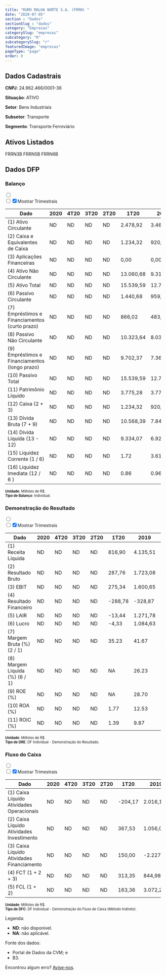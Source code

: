 ```yaml
---  
title: "RUMO MALHA NORTE S.A. (FRRN) "  
date: "2020-07-05"  
section : "Dados"  
sectionSlug : "dados"  
category: "Empresas"  
categorySlug: "empresas"  
subcategory: "R"  
subcategorySlug: "r"  
featuredImage: "empresas"  
pageType: "page"  
order: 0  
---
```



## Dados Cadastrais


**CNPJ**: 24.962.466/0001-36

**Situação**: ATIVO

**Setor**: Bens Industriais

**Subsetor**: Transporte

**Segmento**: Transporte Ferroviário


## Ativos Listados


FRRN3B FRRN5B FRRN6B 


## Dados DFP

### Balanço
  
<input type='checkbox' class='toggleCommand' id='toggleBalanco' name='toggleBalanco'>  
<div class='filter-group-balanco'>  
<div class='check_button_balanco'>  
<label for='toggleBalanco'>  
<input type='checkbox' data-filter-col='trimBalanco'><input type='checkbox' data-filter-col='trimBalanco' checked><span>Mostrar Trimestrais</span>  
</label>  
</div>  
</div>  
<div class='overflow balancoTableWrapper'>  
<table class='balancoTable'>  
<thead>  
<tr>  
<th class='dataHeader fixedLeftColumn'>Dado</th>  
<th>2020</th>  
<th class='trimHeader' data-col='trimBalanco'>4T20</th>  
<th class='trimHeader' data-col='trimBalanco'>3T20</th>  
<th class='trimHeader' data-col='trimBalanco'>2T20</th>  
<th class='trimHeader' data-col='trimBalanco'>1T20</th>  
<th>2019</th>  
<th class='trimHeader' data-col='trimBalanco'>4T19</th>  
<th class='trimHeader' data-col='trimBalanco'>3T19</th>  
<th class='trimHeader' data-col='trimBalanco'>2T19</th>  
<th class='trimHeader' data-col='trimBalanco'>1T19</th>  
<th>2018</th>  
<th class='trimHeader' data-col='trimBalanco'>4T18</th>  
<th class='trimHeader' data-col='trimBalanco'>3T18</th>  
<th class='trimHeader' data-col='trimBalanco'>2T18</th>  
<th class='trimHeader' data-col='trimBalanco'>1T18</th>  
<th>2017</th>  
<th class='trimHeader' data-col='trimBalanco'>4T17</th>  
<th class='trimHeader' data-col='trimBalanco'>3T17</th>  
<th class='trimHeader' data-col='trimBalanco'>2T17</th>  
<th class='trimHeader' data-col='trimBalanco'>1T17</th>  
<th>2016</th>  
<th class='trimHeader' data-col='trimBalanco'>4T16</th>  
<th class='trimHeader' data-col='trimBalanco'>3T16</th>  
<th class='trimHeader' data-col='trimBalanco'>2T16</th>  
<th class='trimHeader' data-col='trimBalanco'>1T16</th>  
<th>2015</th>  
<th class='trimHeader' data-col='trimBalanco'>4T15</th>  
<th class='trimHeader' data-col='trimBalanco'>3T15</th>  
<th class='trimHeader' data-col='trimBalanco'>2T15</th>  
<th class='trimHeader' data-col='trimBalanco'>1T15</th>  
<th>2014</th>  
<th class='trimHeader' data-col='trimBalanco'>4T14</th>  
<th class='trimHeader' data-col='trimBalanco'>3T14</th>  
<th class='trimHeader' data-col='trimBalanco'>2T14</th>  
<th class='trimHeader' data-col='trimBalanco'>1T14</th>  
<th>2013</th>  
<th class='trimHeader' data-col='trimBalanco'>4T13</th>  
<th class='trimHeader' data-col='trimBalanco'>3T13</th>  
<th class='trimHeader' data-col='trimBalanco'>2T13</th>  
<th class='trimHeader' data-col='trimBalanco'>1T13</th>  
<th>2012</th>  
<th class='trimHeader' data-col='trimBalanco'>4T12</th>  
<th class='trimHeader' data-col='trimBalanco'>3T12</th>  
<th class='trimHeader' data-col='trimBalanco'>2T12</th>  
<th class='trimHeader' data-col='trimBalanco'>1T12</th>  
<th>2011</th>  
<th class='trimHeader' data-col='trimBalanco'>4T11</th>  
<th class='trimHeader' data-col='trimBalanco'>3T11</th>  
<th class='trimHeader' data-col='trimBalanco'>2T11</th>  
<th class='trimHeader' data-col='trimBalanco'>1T11</th>  
<th>2010</th>  
<th class='trimHeader' data-col='trimBalanco'>4T10</th>  
<th class='trimHeader' data-col='trimBalanco'>3T10</th>  
<th class='trimHeader' data-col='trimBalanco'>2T10</th>  
<th class='trimHeader' data-col='trimBalanco'>1T10</th>  
<th>2009</th>  
<th class='trimHeader' data-col='trimBalanco'>4T09</th>  
<th class='trimHeader' data-col='trimBalanco'>3T09</th>  
<th class='trimHeader' data-col='trimBalanco'>2T09</th>  
<th class='trimHeader' data-col='trimBalanco'>1T09</th>  
</tr>  
</thead>  
<tbody>  
<tr class='trContaAtivo'>  
<td class='leftAlignCell rowDescription fixedLeftColumn'>(1) Ativo Circulante</td>  
<td>ND</td>  
<td data-col='trimBalanco' class='trimData'>ND</td>  
<td data-col='trimBalanco' class='trimData'>ND</td>  
<td data-col='trimBalanco' class='trimData'>ND</td>  
<td data-col='trimBalanco' class='trimData'>2.478,92</td>  
<td>3.460,03</td>  
<td data-col='trimBalanco' class='trimData'>3.460,03</td>  
<td data-col='trimBalanco' class='trimData'>3.051,08</td>  
<td data-col='trimBalanco' class='trimData'>3.130,47</td>  
<td data-col='trimBalanco' class='trimData'>3.290,45</td>  
<td>2.810,57</td>  
<td data-col='trimBalanco' class='trimData'>2.810,57</td>  
<td data-col='trimBalanco' class='trimData'>2.193,94</td>  
<td data-col='trimBalanco' class='trimData'>2.053,08</td>  
<td data-col='trimBalanco' class='trimData'>2.360,09</td>  
<td>2.419,15</td>  
<td data-col='trimBalanco' class='trimData'>2.419,15</td>  
<td data-col='trimBalanco' class='trimData'>2.035,58</td>  
<td data-col='trimBalanco' class='trimData'>2.419,15</td>  
<td data-col='trimBalanco' class='trimData'>1.030,88</td>  
<td>3.060,49</td>  
<td data-col='trimBalanco' class='trimData'>3.060,49</td>  
<td data-col='trimBalanco' class='trimData'>2.137,43</td>  
<td data-col='trimBalanco' class='trimData'>2.302,63</td>  
<td data-col='trimBalanco' class='trimData'>1.178,69</td>  
<td>1.311,01</td>  
<td data-col='trimBalanco' class='trimData'>1.826,61</td>  
<td data-col='trimBalanco' class='trimData'>1.671,42</td>  
<td data-col='trimBalanco' class='trimData'>1.257,39</td>  
<td data-col='trimBalanco' class='trimData'>1.176,18</td>  
<td>1.527,50</td>  
<td data-col='trimBalanco' class='trimData'>1.517,72</td>  
<td data-col='trimBalanco' class='trimData'>1.873,61</td>  
<td data-col='trimBalanco' class='trimData'>1.989,31</td>  
<td data-col='trimBalanco' class='trimData'>1.517,72</td>  
<td>1.885,69</td>  
<td data-col='trimBalanco' class='trimData'>2.051,98</td>  
<td data-col='trimBalanco' class='trimData'>1.473,27</td>  
<td data-col='trimBalanco' class='trimData'>1.638,16</td>  
<td data-col='trimBalanco' class='trimData'>1.547,08</td>  
<td>1.150,59</td>  
<td data-col='trimBalanco' class='trimData'>1.150,59</td>  
<td data-col='trimBalanco' class='trimData'>940,43</td>  
<td data-col='trimBalanco' class='trimData'>809,46</td>  
<td data-col='trimBalanco' class='trimData'>592,33</td>  
<td>555,38</td>  
<td data-col='trimBalanco' class='trimData'>555,38</td>  
<td data-col='trimBalanco' class='trimData'>589,56</td>  
<td data-col='trimBalanco' class='trimData'>722,75</td>  
<td data-col='trimBalanco' class='trimData'>681,62</td>  
<td>671,84</td>  
<td data-col='trimBalanco' class='trimData'>671,84</td>  
<td data-col='trimBalanco' class='trimData'>671,84</td>  
<td data-col='trimBalanco' class='trimData'>671,84</td>  
<td data-col='trimBalanco' class='trimData'>671,84</td>  
<td>895,05</td>  
<td data-col='trimBalanco' class='trimData'>895,05</td>  
<td data-col='trimBalanco' class='trimData'>ND</td>  
<td data-col='trimBalanco' class='trimData'>ND</td>  
<td data-col='trimBalanco' class='trimData'>ND</td>  
</tr>  
<tr class='trContaAtivo'>  
<td class='leftAlignCell rowDescription fixedLeftColumn'>(2) Caixa e Equivalentes de Caixa</td>  
<td>ND</td>  
<td data-col='trimBalanco' class='trimData'>ND</td>  
<td data-col='trimBalanco' class='trimData'>ND</td>  
<td data-col='trimBalanco' class='trimData'>ND</td>  
<td data-col='trimBalanco' class='trimData'>1.234,32</td>  
<td>920,97</td>  
<td data-col='trimBalanco' class='trimData'>920,97</td>  
<td data-col='trimBalanco' class='trimData'>842,22</td>  
<td data-col='trimBalanco' class='trimData'>744,19</td>  
<td data-col='trimBalanco' class='trimData'>692,73</td>  
<td>76,00</td>  
<td data-col='trimBalanco' class='trimData'>76,00</td>  
<td data-col='trimBalanco' class='trimData'>25,59</td>  
<td data-col='trimBalanco' class='trimData'>42,10</td>  
<td data-col='trimBalanco' class='trimData'>25,09</td>  
<td>153,37</td>  
<td data-col='trimBalanco' class='trimData'>153,37</td>  
<td data-col='trimBalanco' class='trimData'>163,35</td>  
<td data-col='trimBalanco' class='trimData'>153,37</td>  
<td data-col='trimBalanco' class='trimData'>172,04</td>  
<td>242,44</td>  
<td data-col='trimBalanco' class='trimData'>242,44</td>  
<td data-col='trimBalanco' class='trimData'>29,12</td>  
<td data-col='trimBalanco' class='trimData'>32,58</td>  
<td data-col='trimBalanco' class='trimData'>0,32</td>  
<td>25,10</td>  
<td data-col='trimBalanco' class='trimData'>25,10</td>  
<td data-col='trimBalanco' class='trimData'>15,19</td>  
<td data-col='trimBalanco' class='trimData'>6,86</td>  
<td data-col='trimBalanco' class='trimData'>72,10</td>  
<td>666,09</td>  
<td data-col='trimBalanco' class='trimData'>666,09</td>  
<td data-col='trimBalanco' class='trimData'>1.008,40</td>  
<td data-col='trimBalanco' class='trimData'>1.273,32</td>  
<td data-col='trimBalanco' class='trimData'>666,09</td>  
<td>1.282,37</td>  
<td data-col='trimBalanco' class='trimData'>1.461,04</td>  
<td data-col='trimBalanco' class='trimData'>708,13</td>  
<td data-col='trimBalanco' class='trimData'>1.225,32</td>  
<td data-col='trimBalanco' class='trimData'>1.080,68</td>  
<td>838,46</td>  
<td data-col='trimBalanco' class='trimData'>838,46</td>  
<td data-col='trimBalanco' class='trimData'>717,12</td>  
<td data-col='trimBalanco' class='trimData'>562,22</td>  
<td data-col='trimBalanco' class='trimData'>350,08</td>  
<td>383,12</td>  
<td data-col='trimBalanco' class='trimData'>383,12</td>  
<td data-col='trimBalanco' class='trimData'>388,25</td>  
<td data-col='trimBalanco' class='trimData'>518,39</td>  
<td data-col='trimBalanco' class='trimData'>465,82</td>  
<td>510,36</td>  
<td data-col='trimBalanco' class='trimData'>510,36</td>  
<td data-col='trimBalanco' class='trimData'>510,36</td>  
<td data-col='trimBalanco' class='trimData'>510,36</td>  
<td data-col='trimBalanco' class='trimData'>510,36</td>  
<td>761,83</td>  
<td data-col='trimBalanco' class='trimData'>761,83</td>  
<td data-col='trimBalanco' class='trimData'>ND</td>  
<td data-col='trimBalanco' class='trimData'>ND</td>  
<td data-col='trimBalanco' class='trimData'>ND</td>  
</tr>  
<tr class='trContaAtivo'>  
<td class='leftAlignCell rowDescription fixedLeftColumn'>(3) Aplicações Financeiras</td>  
<td>ND</td>  
<td data-col='trimBalanco' class='trimData'>ND</td>  
<td data-col='trimBalanco' class='trimData'>ND</td>  
<td data-col='trimBalanco' class='trimData'>ND</td>  
<td data-col='trimBalanco' class='trimData'>0,00</td>  
<td>0,00</td>  
<td data-col='trimBalanco' class='trimData'>0,00</td>  
<td data-col='trimBalanco' class='trimData'>0,00</td>  
<td data-col='trimBalanco' class='trimData'>0,00</td>  
<td data-col='trimBalanco' class='trimData'>0,00</td>  
<td>0,00</td>  
<td data-col='trimBalanco' class='trimData'>0,00</td>  
<td data-col='trimBalanco' class='trimData'>0,00</td>  
<td data-col='trimBalanco' class='trimData'>0,00</td>  
<td data-col='trimBalanco' class='trimData'>0,00</td>  
<td>0,00</td>  
<td data-col='trimBalanco' class='trimData'>0,00</td>  
<td data-col='trimBalanco' class='trimData'>1.068,23</td>  
<td data-col='trimBalanco' class='trimData'>0,00</td>  
<td data-col='trimBalanco' class='trimData'>183,16</td>  
<td>430,10</td>  
<td data-col='trimBalanco' class='trimData'>430,10</td>  
<td data-col='trimBalanco' class='trimData'>1.003,52</td>  
<td data-col='trimBalanco' class='trimData'>1.353,20</td>  
<td data-col='trimBalanco' class='trimData'>0,11</td>  
<td>174,89</td>  
<td data-col='trimBalanco' class='trimData'>174,89</td>  
<td data-col='trimBalanco' class='trimData'>446,36</td>  
<td data-col='trimBalanco' class='trimData'>227,06</td>  
<td data-col='trimBalanco' class='trimData'>218,22</td>  
<td>216,85</td>  
<td data-col='trimBalanco' class='trimData'>216,85</td>  
<td data-col='trimBalanco' class='trimData'>0,00</td>  
<td data-col='trimBalanco' class='trimData'>0,00</td>  
<td data-col='trimBalanco' class='trimData'>216,85</td>  
<td>12,38</td>  
<td data-col='trimBalanco' class='trimData'>0,00</td>  
<td data-col='trimBalanco' class='trimData'>0,00</td>  
<td data-col='trimBalanco' class='trimData'>0,00</td>  
<td data-col='trimBalanco' class='trimData'>0,00</td>  
<td>0,00</td>  
<td data-col='trimBalanco' class='trimData'>0,00</td>  
<td data-col='trimBalanco' class='trimData'>0,00</td>  
<td data-col='trimBalanco' class='trimData'>0,00</td>  
<td data-col='trimBalanco' class='trimData'>0,00</td>  
<td>0,00</td>  
<td data-col='trimBalanco' class='trimData'>0,00</td>  
<td data-col='trimBalanco' class='trimData'>0,00</td>  
<td data-col='trimBalanco' class='trimData'>0,00</td>  
<td data-col='trimBalanco' class='trimData'>0,00</td>  
<td>0,00</td>  
<td data-col='trimBalanco' class='trimData'>0,00</td>  
<td data-col='trimBalanco' class='trimData'>0,00</td>  
<td data-col='trimBalanco' class='trimData'>0,00</td>  
<td data-col='trimBalanco' class='trimData'>0,00</td>  
<td>0,00</td>  
<td data-col='trimBalanco' class='trimData'>0,00</td>  
<td data-col='trimBalanco' class='trimData'>ND</td>  
<td data-col='trimBalanco' class='trimData'>ND</td>  
<td data-col='trimBalanco' class='trimData'>ND</td>  
</tr>  
<tr class='trContaAtivo'>  
<td class='leftAlignCell rowDescription fixedLeftColumn'>(4) Ativo Não Circulante</td>  
<td>ND</td>  
<td data-col='trimBalanco' class='trimData'>ND</td>  
<td data-col='trimBalanco' class='trimData'>ND</td>  
<td data-col='trimBalanco' class='trimData'>ND</td>  
<td data-col='trimBalanco' class='trimData'>13.060,68</td>  
<td>9.318,68</td>  
<td data-col='trimBalanco' class='trimData'>9.318,68</td>  
<td data-col='trimBalanco' class='trimData'>9.929,58</td>  
<td data-col='trimBalanco' class='trimData'>9.382,07</td>  
<td data-col='trimBalanco' class='trimData'>9.339,01</td>  
<td>9.837,04</td>  
<td data-col='trimBalanco' class='trimData'>9.837,04</td>  
<td data-col='trimBalanco' class='trimData'>10.257,08</td>  
<td data-col='trimBalanco' class='trimData'>10.153,01</td>  
<td data-col='trimBalanco' class='trimData'>9.395,08</td>  
<td>9.382,86</td>  
<td data-col='trimBalanco' class='trimData'>9.382,86</td>  
<td data-col='trimBalanco' class='trimData'>10.089,25</td>  
<td data-col='trimBalanco' class='trimData'>9.382,86</td>  
<td data-col='trimBalanco' class='trimData'>8.866,12</td>  
<td>6.696,53</td>  
<td data-col='trimBalanco' class='trimData'>6.696,53</td>  
<td data-col='trimBalanco' class='trimData'>6.478,42</td>  
<td data-col='trimBalanco' class='trimData'>6.238,25</td>  
<td data-col='trimBalanco' class='trimData'>5.550,61</td>  
<td>5.291,84</td>  
<td data-col='trimBalanco' class='trimData'>4.776,24</td>  
<td data-col='trimBalanco' class='trimData'>4.737,45</td>  
<td data-col='trimBalanco' class='trimData'>4.692,67</td>  
<td data-col='trimBalanco' class='trimData'>4.553,99</td>  
<td>4.322,16</td>  
<td data-col='trimBalanco' class='trimData'>4.327,47</td>  
<td data-col='trimBalanco' class='trimData'>3.534,96</td>  
<td data-col='trimBalanco' class='trimData'>3.530,80</td>  
<td data-col='trimBalanco' class='trimData'>4.327,47</td>  
<td>4.003,37</td>  
<td data-col='trimBalanco' class='trimData'>3.484,34</td>  
<td data-col='trimBalanco' class='trimData'>3.395,55</td>  
<td data-col='trimBalanco' class='trimData'>3.371,16</td>  
<td data-col='trimBalanco' class='trimData'>3.335,38</td>  
<td>3.319,27</td>  
<td data-col='trimBalanco' class='trimData'>3.319,27</td>  
<td data-col='trimBalanco' class='trimData'>3.226,44</td>  
<td data-col='trimBalanco' class='trimData'>3.333,73</td>  
<td data-col='trimBalanco' class='trimData'>3.253,66</td>  
<td>3.190,09</td>  
<td data-col='trimBalanco' class='trimData'>3.190,09</td>  
<td data-col='trimBalanco' class='trimData'>3.094,19</td>  
<td data-col='trimBalanco' class='trimData'>3.028,81</td>  
<td data-col='trimBalanco' class='trimData'>3.032,73</td>  
<td>2.706,16</td>  
<td data-col='trimBalanco' class='trimData'>2.706,16</td>  
<td data-col='trimBalanco' class='trimData'>2.706,16</td>  
<td data-col='trimBalanco' class='trimData'>2.706,16</td>  
<td data-col='trimBalanco' class='trimData'>2.706,16</td>  
<td>2.714,84</td>  
<td data-col='trimBalanco' class='trimData'>2.714,84</td>  
<td data-col='trimBalanco' class='trimData'>ND</td>  
<td data-col='trimBalanco' class='trimData'>ND</td>  
<td data-col='trimBalanco' class='trimData'>ND</td>  
</tr>  
<tr class='trContaAtivo'>  
<td class='leftAlignCell rowDescription fixedLeftColumn'>(5) Ativo Total</td>  
<td>ND</td>  
<td data-col='trimBalanco' class='trimData'>ND</td>  
<td data-col='trimBalanco' class='trimData'>ND</td>  
<td data-col='trimBalanco' class='trimData'>ND</td>  
<td data-col='trimBalanco' class='trimData'>15.539,59</td>  
<td>12.778,70</td>  
<td data-col='trimBalanco' class='trimData'>12.778,70</td>  
<td data-col='trimBalanco' class='trimData'>12.980,66</td>  
<td data-col='trimBalanco' class='trimData'>12.512,54</td>  
<td data-col='trimBalanco' class='trimData'>12.629,46</td>  
<td>12.647,61</td>  
<td data-col='trimBalanco' class='trimData'>12.647,61</td>  
<td data-col='trimBalanco' class='trimData'>12.451,02</td>  
<td data-col='trimBalanco' class='trimData'>12.206,09</td>  
<td data-col='trimBalanco' class='trimData'>11.755,17</td>  
<td>11.802,01</td>  
<td data-col='trimBalanco' class='trimData'>11.802,01</td>  
<td data-col='trimBalanco' class='trimData'>12.124,82</td>  
<td data-col='trimBalanco' class='trimData'>11.802,01</td>  
<td data-col='trimBalanco' class='trimData'>9.897,00</td>  
<td>9.757,03</td>  
<td data-col='trimBalanco' class='trimData'>9.757,03</td>  
<td data-col='trimBalanco' class='trimData'>8.615,84</td>  
<td data-col='trimBalanco' class='trimData'>8.540,88</td>  
<td data-col='trimBalanco' class='trimData'>6.729,31</td>  
<td>6.602,84</td>  
<td data-col='trimBalanco' class='trimData'>6.602,84</td>  
<td data-col='trimBalanco' class='trimData'>6.408,87</td>  
<td data-col='trimBalanco' class='trimData'>5.950,06</td>  
<td data-col='trimBalanco' class='trimData'>5.730,18</td>  
<td>5.849,65</td>  
<td data-col='trimBalanco' class='trimData'>5.845,19</td>  
<td data-col='trimBalanco' class='trimData'>5.408,57</td>  
<td data-col='trimBalanco' class='trimData'>5.520,11</td>  
<td data-col='trimBalanco' class='trimData'>5.845,19</td>  
<td>5.889,05</td>  
<td data-col='trimBalanco' class='trimData'>5.536,32</td>  
<td data-col='trimBalanco' class='trimData'>4.868,82</td>  
<td data-col='trimBalanco' class='trimData'>5.009,31</td>  
<td data-col='trimBalanco' class='trimData'>4.882,46</td>  
<td>4.469,86</td>  
<td data-col='trimBalanco' class='trimData'>4.469,86</td>  
<td data-col='trimBalanco' class='trimData'>4.166,87</td>  
<td data-col='trimBalanco' class='trimData'>4.143,19</td>  
<td data-col='trimBalanco' class='trimData'>3.845,98</td>  
<td>3.745,48</td>  
<td data-col='trimBalanco' class='trimData'>3.745,48</td>  
<td data-col='trimBalanco' class='trimData'>3.683,75</td>  
<td data-col='trimBalanco' class='trimData'>3.751,56</td>  
<td data-col='trimBalanco' class='trimData'>3.714,35</td>  
<td>3.378,00</td>  
<td data-col='trimBalanco' class='trimData'>3.378,00</td>  
<td data-col='trimBalanco' class='trimData'>3.378,00</td>  
<td data-col='trimBalanco' class='trimData'>3.378,00</td>  
<td data-col='trimBalanco' class='trimData'>3.378,00</td>  
<td>3.609,89</td>  
<td data-col='trimBalanco' class='trimData'>3.609,89</td>  
<td data-col='trimBalanco' class='trimData'>ND</td>  
<td data-col='trimBalanco' class='trimData'>ND</td>  
<td data-col='trimBalanco' class='trimData'>ND</td>  
</tr>  
<tr class='trContaPassivo'>  
<td class='leftAlignCell rowDescription fixedLeftColumn'>(6) Passivo Circulante</td>  
<td>ND</td>  
<td data-col='trimBalanco' class='trimData'>ND</td>  
<td data-col='trimBalanco' class='trimData'>ND</td>  
<td data-col='trimBalanco' class='trimData'>ND</td>  
<td data-col='trimBalanco' class='trimData'>1.440,68</td>  
<td>959,47</td>  
<td data-col='trimBalanco' class='trimData'>959,47</td>  
<td data-col='trimBalanco' class='trimData'>972,53</td>  
<td data-col='trimBalanco' class='trimData'>920,60</td>  
<td data-col='trimBalanco' class='trimData'>1.073,17</td>  
<td>1.028,36</td>  
<td data-col='trimBalanco' class='trimData'>1.028,36</td>  
<td data-col='trimBalanco' class='trimData'>1.297,15</td>  
<td data-col='trimBalanco' class='trimData'>1.408,84</td>  
<td data-col='trimBalanco' class='trimData'>1.338,92</td>  
<td>1.582,21</td>  
<td data-col='trimBalanco' class='trimData'>1.582,21</td>  
<td data-col='trimBalanco' class='trimData'>1.333,30</td>  
<td data-col='trimBalanco' class='trimData'>1.582,21</td>  
<td data-col='trimBalanco' class='trimData'>1.553,69</td>  
<td>1.360,57</td>  
<td data-col='trimBalanco' class='trimData'>1.360,57</td>  
<td data-col='trimBalanco' class='trimData'>1.300,76</td>  
<td data-col='trimBalanco' class='trimData'>1.102,53</td>  
<td data-col='trimBalanco' class='trimData'>1.627,63</td>  
<td>1.397,88</td>  
<td data-col='trimBalanco' class='trimData'>1.397,88</td>  
<td data-col='trimBalanco' class='trimData'>1.172,86</td>  
<td data-col='trimBalanco' class='trimData'>933,15</td>  
<td data-col='trimBalanco' class='trimData'>1.676,52</td>  
<td>2.930,18</td>  
<td data-col='trimBalanco' class='trimData'>2.920,07</td>  
<td data-col='trimBalanco' class='trimData'>811,36</td>  
<td data-col='trimBalanco' class='trimData'>752,18</td>  
<td data-col='trimBalanco' class='trimData'>2.920,07</td>  
<td>993,07</td>  
<td data-col='trimBalanco' class='trimData'>921,70</td>  
<td data-col='trimBalanco' class='trimData'>724,44</td>  
<td data-col='trimBalanco' class='trimData'>828,04</td>  
<td data-col='trimBalanco' class='trimData'>779,98</td>  
<td>687,45</td>  
<td data-col='trimBalanco' class='trimData'>687,45</td>  
<td data-col='trimBalanco' class='trimData'>649,86</td>  
<td data-col='trimBalanco' class='trimData'>600,63</td>  
<td data-col='trimBalanco' class='trimData'>545,90</td>  
<td>620,31</td>  
<td data-col='trimBalanco' class='trimData'>620,31</td>  
<td data-col='trimBalanco' class='trimData'>611,54</td>  
<td data-col='trimBalanco' class='trimData'>755,53</td>  
<td data-col='trimBalanco' class='trimData'>682,84</td>  
<td>599,28</td>  
<td data-col='trimBalanco' class='trimData'>599,28</td>  
<td data-col='trimBalanco' class='trimData'>599,28</td>  
<td data-col='trimBalanco' class='trimData'>599,28</td>  
<td data-col='trimBalanco' class='trimData'>599,28</td>  
<td>468,56</td>  
<td data-col='trimBalanco' class='trimData'>468,56</td>  
<td data-col='trimBalanco' class='trimData'>ND</td>  
<td data-col='trimBalanco' class='trimData'>ND</td>  
<td data-col='trimBalanco' class='trimData'>ND</td>  
</tr>  
<tr class='trContaPassivo'>  
<td class='leftAlignCell rowDescription fixedLeftColumn'>(7) Empréstimos e Financiamentos (curto prazo)</td>  
<td>ND</td>  
<td data-col='trimBalanco' class='trimData'>ND</td>  
<td data-col='trimBalanco' class='trimData'>ND</td>  
<td data-col='trimBalanco' class='trimData'>ND</td>  
<td data-col='trimBalanco' class='trimData'>866,02</td>  
<td>483,88</td>  
<td data-col='trimBalanco' class='trimData'>483,88</td>  
<td data-col='trimBalanco' class='trimData'>228,06</td>  
<td data-col='trimBalanco' class='trimData'>309,84</td>  
<td data-col='trimBalanco' class='trimData'>396,92</td>  
<td>494,12</td>  
<td data-col='trimBalanco' class='trimData'>494,12</td>  
<td data-col='trimBalanco' class='trimData'>741,51</td>  
<td data-col='trimBalanco' class='trimData'>837,48</td>  
<td data-col='trimBalanco' class='trimData'>621,61</td>  
<td>679,97</td>  
<td data-col='trimBalanco' class='trimData'>679,97</td>  
<td data-col='trimBalanco' class='trimData'>511,09</td>  
<td data-col='trimBalanco' class='trimData'>679,97</td>  
<td data-col='trimBalanco' class='trimData'>705,91</td>  
<td>577,20</td>  
<td data-col='trimBalanco' class='trimData'>577,20</td>  
<td data-col='trimBalanco' class='trimData'>587,60</td>  
<td data-col='trimBalanco' class='trimData'>457,13</td>  
<td data-col='trimBalanco' class='trimData'>857,76</td>  
<td>711,62</td>  
<td data-col='trimBalanco' class='trimData'>711,62</td>  
<td data-col='trimBalanco' class='trimData'>774,29</td>  
<td data-col='trimBalanco' class='trimData'>342,21</td>  
<td data-col='trimBalanco' class='trimData'>1.163,27</td>  
<td>2.215,49</td>  
<td data-col='trimBalanco' class='trimData'>2.215,49</td>  
<td data-col='trimBalanco' class='trimData'>414,58</td>  
<td data-col='trimBalanco' class='trimData'>309,85</td>  
<td data-col='trimBalanco' class='trimData'>2.215,49</td>  
<td>294,89</td>  
<td data-col='trimBalanco' class='trimData'>349,38</td>  
<td data-col='trimBalanco' class='trimData'>338,99</td>  
<td data-col='trimBalanco' class='trimData'>339,72</td>  
<td data-col='trimBalanco' class='trimData'>329,65</td>  
<td>324,83</td>  
<td data-col='trimBalanco' class='trimData'>324,83</td>  
<td data-col='trimBalanco' class='trimData'>327,63</td>  
<td data-col='trimBalanco' class='trimData'>308,09</td>  
<td data-col='trimBalanco' class='trimData'>283,63</td>  
<td>291,36</td>  
<td data-col='trimBalanco' class='trimData'>291,36</td>  
<td data-col='trimBalanco' class='trimData'>279,10</td>  
<td data-col='trimBalanco' class='trimData'>217,00</td>  
<td data-col='trimBalanco' class='trimData'>200,23</td>  
<td>286,01</td>  
<td data-col='trimBalanco' class='trimData'>286,01</td>  
<td data-col='trimBalanco' class='trimData'>286,01</td>  
<td data-col='trimBalanco' class='trimData'>213,43</td>  
<td data-col='trimBalanco' class='trimData'>213,43</td>  
<td>250,28</td>  
<td data-col='trimBalanco' class='trimData'>250,28</td>  
<td data-col='trimBalanco' class='trimData'>ND</td>  
<td data-col='trimBalanco' class='trimData'>ND</td>  
<td data-col='trimBalanco' class='trimData'>ND</td>  
</tr>  
<tr class='trContaPassivo'>  
<td class='leftAlignCell rowDescription fixedLeftColumn'>(8) Passivo Não Circulante</td>  
<td>ND</td>  
<td data-col='trimBalanco' class='trimData'>ND</td>  
<td data-col='trimBalanco' class='trimData'>ND</td>  
<td data-col='trimBalanco' class='trimData'>ND</td>  
<td data-col='trimBalanco' class='trimData'>10.323,64</td>  
<td>8.039,62</td>  
<td data-col='trimBalanco' class='trimData'>8.039,62</td>  
<td data-col='trimBalanco' class='trimData'>8.523,37</td>  
<td data-col='trimBalanco' class='trimData'>8.117,00</td>  
<td data-col='trimBalanco' class='trimData'>7.878,40</td>  
<td>8.104,67</td>  
<td data-col='trimBalanco' class='trimData'>8.104,67</td>  
<td data-col='trimBalanco' class='trimData'>7.936,36</td>  
<td data-col='trimBalanco' class='trimData'>7.661,24</td>  
<td data-col='trimBalanco' class='trimData'>7.049,94</td>  
<td>6.992,15</td>  
<td data-col='trimBalanco' class='trimData'>6.992,15</td>  
<td data-col='trimBalanco' class='trimData'>7.568,65</td>  
<td data-col='trimBalanco' class='trimData'>6.992,15</td>  
<td data-col='trimBalanco' class='trimData'>5.280,02</td>  
<td>5.409,85</td>  
<td data-col='trimBalanco' class='trimData'>5.409,85</td>  
<td data-col='trimBalanco' class='trimData'>5.148,23</td>  
<td data-col='trimBalanco' class='trimData'>5.304,15</td>  
<td data-col='trimBalanco' class='trimData'>3.000,35</td>  
<td>3.166,21</td>  
<td data-col='trimBalanco' class='trimData'>3.166,21</td>  
<td data-col='trimBalanco' class='trimData'>3.179,68</td>  
<td data-col='trimBalanco' class='trimData'>3.027,38</td>  
<td data-col='trimBalanco' class='trimData'>2.220,39</td>  
<td>1.021,78</td>  
<td data-col='trimBalanco' class='trimData'>1.008,01</td>  
<td data-col='trimBalanco' class='trimData'>2.525,19</td>  
<td data-col='trimBalanco' class='trimData'>2.772,63</td>  
<td data-col='trimBalanco' class='trimData'>1.008,01</td>  
<td>3.094,98</td>  
<td data-col='trimBalanco' class='trimData'>2.809,14</td>  
<td data-col='trimBalanco' class='trimData'>2.336,63</td>  
<td data-col='trimBalanco' class='trimData'>2.469,48</td>  
<td data-col='trimBalanco' class='trimData'>2.493,29</td>  
<td>2.267,93</td>  
<td data-col='trimBalanco' class='trimData'>2.267,93</td>  
<td data-col='trimBalanco' class='trimData'>2.098,35</td>  
<td data-col='trimBalanco' class='trimData'>2.227,87</td>  
<td data-col='trimBalanco' class='trimData'>2.086,33</td>  
<td>1.989,26</td>  
<td data-col='trimBalanco' class='trimData'>1.989,26</td>  
<td data-col='trimBalanco' class='trimData'>1.996,04</td>  
<td data-col='trimBalanco' class='trimData'>2.009,75</td>  
<td data-col='trimBalanco' class='trimData'>2.156,86</td>  
<td>2.005,87</td>  
<td data-col='trimBalanco' class='trimData'>2.005,87</td>  
<td data-col='trimBalanco' class='trimData'>2.005,87</td>  
<td data-col='trimBalanco' class='trimData'>2.005,87</td>  
<td data-col='trimBalanco' class='trimData'>2.005,87</td>  
<td>2.713,34</td>  
<td data-col='trimBalanco' class='trimData'>2.713,34</td>  
<td data-col='trimBalanco' class='trimData'>ND</td>  
<td data-col='trimBalanco' class='trimData'>ND</td>  
<td data-col='trimBalanco' class='trimData'>ND</td>  
</tr>  
<tr class='trContaPassivo'>  
<td class='leftAlignCell rowDescription fixedLeftColumn'>(9) Empréstimos e Financiamentos (longo prazo)</td>  
<td>ND</td>  
<td data-col='trimBalanco' class='trimData'>ND</td>  
<td data-col='trimBalanco' class='trimData'>ND</td>  
<td data-col='trimBalanco' class='trimData'>ND</td>  
<td data-col='trimBalanco' class='trimData'>9.702,37</td>  
<td>7.361,57</td>  
<td data-col='trimBalanco' class='trimData'>7.361,57</td>  
<td data-col='trimBalanco' class='trimData'>7.787,10</td>  
<td data-col='trimBalanco' class='trimData'>7.345,35</td>  
<td data-col='trimBalanco' class='trimData'>7.109,97</td>  
<td>7.514,65</td>  
<td data-col='trimBalanco' class='trimData'>7.514,65</td>  
<td data-col='trimBalanco' class='trimData'>7.368,93</td>  
<td data-col='trimBalanco' class='trimData'>7.094,31</td>  
<td data-col='trimBalanco' class='trimData'>6.440,69</td>  
<td>6.239,74</td>  
<td data-col='trimBalanco' class='trimData'>6.239,74</td>  
<td data-col='trimBalanco' class='trimData'>6.717,99</td>  
<td data-col='trimBalanco' class='trimData'>6.239,74</td>  
<td data-col='trimBalanco' class='trimData'>4.295,74</td>  
<td>4.334,78</td>  
<td data-col='trimBalanco' class='trimData'>4.334,78</td>  
<td data-col='trimBalanco' class='trimData'>4.043,67</td>  
<td data-col='trimBalanco' class='trimData'>4.120,19</td>  
<td data-col='trimBalanco' class='trimData'>1.766,99</td>  
<td>1.961,72</td>  
<td data-col='trimBalanco' class='trimData'>1.961,72</td>  
<td data-col='trimBalanco' class='trimData'>2.922,56</td>  
<td data-col='trimBalanco' class='trimData'>1.951,39</td>  
<td data-col='trimBalanco' class='trimData'>1.206,27</td>  
<td>177,03</td>  
<td data-col='trimBalanco' class='trimData'>177,03</td>  
<td data-col='trimBalanco' class='trimData'>2.329,40</td>  
<td data-col='trimBalanco' class='trimData'>2.535,55</td>  
<td data-col='trimBalanco' class='trimData'>177,03</td>  
<td>1.912,59</td>  
<td data-col='trimBalanco' class='trimData'>2.573,56</td>  
<td data-col='trimBalanco' class='trimData'>2.117,53</td>  
<td data-col='trimBalanco' class='trimData'>2.245,24</td>  
<td data-col='trimBalanco' class='trimData'>2.256,68</td>  
<td>2.019,86</td>  
<td data-col='trimBalanco' class='trimData'>2.019,86</td>  
<td data-col='trimBalanco' class='trimData'>1.834,24</td>  
<td data-col='trimBalanco' class='trimData'>1.935,05</td>  
<td data-col='trimBalanco' class='trimData'>1.605,34</td>  
<td>1.676,82</td>  
<td data-col='trimBalanco' class='trimData'>1.676,82</td>  
<td data-col='trimBalanco' class='trimData'>1.684,92</td>  
<td data-col='trimBalanco' class='trimData'>1.152,74</td>  
<td data-col='trimBalanco' class='trimData'>1.180,82</td>  
<td>1.638,85</td>  
<td data-col='trimBalanco' class='trimData'>1.638,85</td>  
<td data-col='trimBalanco' class='trimData'>1.638,85</td>  
<td data-col='trimBalanco' class='trimData'>1.223,95</td>  
<td data-col='trimBalanco' class='trimData'>1.223,95</td>  
<td>1.735,96</td>  
<td data-col='trimBalanco' class='trimData'>1.735,96</td>  
<td data-col='trimBalanco' class='trimData'>ND</td>  
<td data-col='trimBalanco' class='trimData'>ND</td>  
<td data-col='trimBalanco' class='trimData'>ND</td>  
</tr>  
<tr class='trContaPassivo'>  
<td class='leftAlignCell rowDescription fixedLeftColumn'>(10) Passivo Total</td>  
<td>ND</td>  
<td data-col='trimBalanco' class='trimData'>ND</td>  
<td data-col='trimBalanco' class='trimData'>ND</td>  
<td data-col='trimBalanco' class='trimData'>ND</td>  
<td data-col='trimBalanco' class='trimData'>15.539,59</td>  
<td>12.778,70</td>  
<td data-col='trimBalanco' class='trimData'>12.778,70</td>  
<td data-col='trimBalanco' class='trimData'>12.980,66</td>  
<td data-col='trimBalanco' class='trimData'>12.512,54</td>  
<td data-col='trimBalanco' class='trimData'>12.629,46</td>  
<td>12.647,61</td>  
<td data-col='trimBalanco' class='trimData'>12.647,61</td>  
<td data-col='trimBalanco' class='trimData'>12.451,02</td>  
<td data-col='trimBalanco' class='trimData'>12.206,09</td>  
<td data-col='trimBalanco' class='trimData'>11.755,17</td>  
<td>11.802,01</td>  
<td data-col='trimBalanco' class='trimData'>11.802,01</td>  
<td data-col='trimBalanco' class='trimData'>12.124,82</td>  
<td data-col='trimBalanco' class='trimData'>11.802,01</td>  
<td data-col='trimBalanco' class='trimData'>9.897,00</td>  
<td>9.757,03</td>  
<td data-col='trimBalanco' class='trimData'>9.757,03</td>  
<td data-col='trimBalanco' class='trimData'>8.615,84</td>  
<td data-col='trimBalanco' class='trimData'>8.540,88</td>  
<td data-col='trimBalanco' class='trimData'>6.729,31</td>  
<td>6.602,84</td>  
<td data-col='trimBalanco' class='trimData'>6.602,84</td>  
<td data-col='trimBalanco' class='trimData'>6.408,87</td>  
<td data-col='trimBalanco' class='trimData'>5.950,06</td>  
<td data-col='trimBalanco' class='trimData'>5.730,18</td>  
<td>5.849,65</td>  
<td data-col='trimBalanco' class='trimData'>5.845,19</td>  
<td data-col='trimBalanco' class='trimData'>5.408,57</td>  
<td data-col='trimBalanco' class='trimData'>5.520,11</td>  
<td data-col='trimBalanco' class='trimData'>5.845,19</td>  
<td>5.889,05</td>  
<td data-col='trimBalanco' class='trimData'>5.536,32</td>  
<td data-col='trimBalanco' class='trimData'>4.868,82</td>  
<td data-col='trimBalanco' class='trimData'>5.009,31</td>  
<td data-col='trimBalanco' class='trimData'>4.882,46</td>  
<td>4.469,86</td>  
<td data-col='trimBalanco' class='trimData'>4.469,86</td>  
<td data-col='trimBalanco' class='trimData'>4.166,87</td>  
<td data-col='trimBalanco' class='trimData'>4.143,19</td>  
<td data-col='trimBalanco' class='trimData'>3.845,98</td>  
<td>3.745,48</td>  
<td data-col='trimBalanco' class='trimData'>3.745,48</td>  
<td data-col='trimBalanco' class='trimData'>3.683,75</td>  
<td data-col='trimBalanco' class='trimData'>3.751,56</td>  
<td data-col='trimBalanco' class='trimData'>3.714,35</td>  
<td>3.378,00</td>  
<td data-col='trimBalanco' class='trimData'>3.378,00</td>  
<td data-col='trimBalanco' class='trimData'>3.378,00</td>  
<td data-col='trimBalanco' class='trimData'>3.378,00</td>  
<td data-col='trimBalanco' class='trimData'>3.378,00</td>  
<td>3.609,89</td>  
<td data-col='trimBalanco' class='trimData'>3.609,89</td>  
<td data-col='trimBalanco' class='trimData'>ND</td>  
<td data-col='trimBalanco' class='trimData'>ND</td>  
<td data-col='trimBalanco' class='trimData'>ND</td>  
</tr>  
<tr class='trContaPassivo'>  
<td class='leftAlignCell rowDescription fixedLeftColumn'>(11) Patrimônio Líquido</td>  
<td>ND</td>  
<td data-col='trimBalanco' class='trimData'>ND</td>  
<td data-col='trimBalanco' class='trimData'>ND</td>  
<td data-col='trimBalanco' class='trimData'>ND</td>  
<td data-col='trimBalanco' class='trimData'>3.775,28</td>  
<td>3.779,61</td>  
<td data-col='trimBalanco' class='trimData'>3.779,61</td>  
<td data-col='trimBalanco' class='trimData'>3.484,77</td>  
<td data-col='trimBalanco' class='trimData'>3.474,94</td>  
<td data-col='trimBalanco' class='trimData'>3.677,89</td>  
<td>3.514,57</td>  
<td data-col='trimBalanco' class='trimData'>3.514,57</td>  
<td data-col='trimBalanco' class='trimData'>3.217,50</td>  
<td data-col='trimBalanco' class='trimData'>3.136,01</td>  
<td data-col='trimBalanco' class='trimData'>3.366,31</td>  
<td>3.227,66</td>  
<td data-col='trimBalanco' class='trimData'>3.227,66</td>  
<td data-col='trimBalanco' class='trimData'>3.222,87</td>  
<td data-col='trimBalanco' class='trimData'>3.227,66</td>  
<td data-col='trimBalanco' class='trimData'>3.063,28</td>  
<td>2.986,61</td>  
<td data-col='trimBalanco' class='trimData'>2.986,61</td>  
<td data-col='trimBalanco' class='trimData'>2.166,84</td>  
<td data-col='trimBalanco' class='trimData'>2.134,19</td>  
<td data-col='trimBalanco' class='trimData'>2.101,33</td>  
<td>2.038,76</td>  
<td data-col='trimBalanco' class='trimData'>2.038,76</td>  
<td data-col='trimBalanco' class='trimData'>2.056,33</td>  
<td data-col='trimBalanco' class='trimData'>1.989,53</td>  
<td data-col='trimBalanco' class='trimData'>1.833,27</td>  
<td>1.897,69</td>  
<td data-col='trimBalanco' class='trimData'>1.917,11</td>  
<td data-col='trimBalanco' class='trimData'>2.072,02</td>  
<td data-col='trimBalanco' class='trimData'>1.995,31</td>  
<td data-col='trimBalanco' class='trimData'>1.917,11</td>  
<td>1.801,00</td>  
<td data-col='trimBalanco' class='trimData'>1.805,49</td>  
<td data-col='trimBalanco' class='trimData'>1.807,75</td>  
<td data-col='trimBalanco' class='trimData'>1.711,79</td>  
<td data-col='trimBalanco' class='trimData'>1.609,19</td>  
<td>1.514,47</td>  
<td data-col='trimBalanco' class='trimData'>1.514,47</td>  
<td data-col='trimBalanco' class='trimData'>1.418,67</td>  
<td data-col='trimBalanco' class='trimData'>1.314,69</td>  
<td data-col='trimBalanco' class='trimData'>1.213,75</td>  
<td>1.135,91</td>  
<td data-col='trimBalanco' class='trimData'>1.135,91</td>  
<td data-col='trimBalanco' class='trimData'>1.076,17</td>  
<td data-col='trimBalanco' class='trimData'>986,28</td>  
<td data-col='trimBalanco' class='trimData'>874,64</td>  
<td>772,85</td>  
<td data-col='trimBalanco' class='trimData'>772,85</td>  
<td data-col='trimBalanco' class='trimData'>772,85</td>  
<td data-col='trimBalanco' class='trimData'>772,85</td>  
<td data-col='trimBalanco' class='trimData'>772,85</td>  
<td>427,99</td>  
<td data-col='trimBalanco' class='trimData'>427,99</td>  
<td data-col='trimBalanco' class='trimData'>ND</td>  
<td data-col='trimBalanco' class='trimData'>ND</td>  
<td data-col='trimBalanco' class='trimData'>ND</td>  
</tr>  
<tr>  
<td class='leftAlignCell rowDescription fixedLeftColumn'>(12) Caixa (2 + 3)</td>  
<td>ND</td>  
<td data-col='trimBalanco' class='trimData'>ND</td>  
<td data-col='trimBalanco' class='trimData'>ND</td>  
<td data-col='trimBalanco' class='trimData'>ND</td>  
<td class='positiveNumber trimData' data-col='trimBalanco'>1.234,32</td>  
<td class='positiveNumber'>920,97</td>  
<td class='positiveNumber trimData' data-col='trimBalanco'>920,97</td>  
<td class='positiveNumber trimData' data-col='trimBalanco'>842,22</td>  
<td class='positiveNumber trimData' data-col='trimBalanco'>744,19</td>  
<td class='positiveNumber trimData' data-col='trimBalanco'>692,73</td>  
<td class='positiveNumber'>76,00</td>  
<td class='positiveNumber trimData' data-col='trimBalanco'>76,00</td>  
<td class='positiveNumber trimData' data-col='trimBalanco'>25,59</td>  
<td class='positiveNumber trimData' data-col='trimBalanco'>42,10</td>  
<td class='positiveNumber trimData' data-col='trimBalanco'>25,09</td>  
<td class='positiveNumber'>153,37</td>  
<td class='positiveNumber trimData' data-col='trimBalanco'>153,37</td>  
<td class='positiveNumber trimData' data-col='trimBalanco'>163,35</td>  
<td class='positiveNumber trimData' data-col='trimBalanco'>153,37</td>  
<td class='positiveNumber trimData' data-col='trimBalanco'>172,04</td>  
<td class='positiveNumber'>672,53</td>  
<td class='positiveNumber trimData' data-col='trimBalanco'>242,44</td>  
<td class='positiveNumber trimData' data-col='trimBalanco'>29,12</td>  
<td class='positiveNumber trimData' data-col='trimBalanco'>32,58</td>  
<td class='positiveNumber trimData' data-col='trimBalanco'>0,32</td>  
<td class='positiveNumber'>199,99</td>  
<td class='positiveNumber trimData' data-col='trimBalanco'>25,10</td>  
<td class='positiveNumber trimData' data-col='trimBalanco'>15,19</td>  
<td class='positiveNumber trimData' data-col='trimBalanco'>6,86</td>  
<td class='positiveNumber trimData' data-col='trimBalanco'>72,10</td>  
<td class='positiveNumber'>882,94</td>  
<td class='positiveNumber trimData' data-col='trimBalanco'>666,09</td>  
<td class='positiveNumber trimData' data-col='trimBalanco'>1.008,40</td>  
<td class='positiveNumber trimData' data-col='trimBalanco'>1.273,32</td>  
<td class='positiveNumber trimData' data-col='trimBalanco'>666,09</td>  
<td class='positiveNumber'>1.294,75</td>  
<td class='positiveNumber trimData' data-col='trimBalanco'>1.461,04</td>  
<td class='positiveNumber trimData' data-col='trimBalanco'>708,13</td>  
<td class='positiveNumber trimData' data-col='trimBalanco'>1.225,32</td>  
<td class='positiveNumber trimData' data-col='trimBalanco'>1.080,68</td>  
<td class='positiveNumber'>838,46</td>  
<td class='positiveNumber trimData' data-col='trimBalanco'>838,46</td>  
<td class='positiveNumber trimData' data-col='trimBalanco'>717,12</td>  
<td class='positiveNumber trimData' data-col='trimBalanco'>562,22</td>  
<td class='positiveNumber trimData' data-col='trimBalanco'>350,08</td>  
<td class='positiveNumber'>383,12</td>  
<td class='positiveNumber trimData' data-col='trimBalanco'>383,12</td>  
<td class='positiveNumber trimData' data-col='trimBalanco'>388,25</td>  
<td class='positiveNumber trimData' data-col='trimBalanco'>518,39</td>  
<td class='positiveNumber trimData' data-col='trimBalanco'>465,82</td>  
<td class='positiveNumber'>510,36</td>  
<td class='positiveNumber trimData' data-col='trimBalanco'>510,36</td>  
<td class='positiveNumber trimData' data-col='trimBalanco'>510,36</td>  
<td class='positiveNumber trimData' data-col='trimBalanco'>510,36</td>  
<td class='positiveNumber trimData' data-col='trimBalanco'>510,36</td>  
<td class='positiveNumber'>761,83</td>  
<td class='positiveNumber trimData' data-col='trimBalanco'>761,83</td>  
<td data-col='trimBalanco' class='trimData'>ND</td>  
<td data-col='trimBalanco' class='trimData'>ND</td>  
<td data-col='trimBalanco' class='trimData'>ND</td>  
</tr>  
<tr class='trDividaBruta'>  
<td class='leftAlignCell rowDescription fixedLeftColumn'>(13) Dívida Bruta (7 + 9)</td>  
<td>ND</td>  
<td data-col='trimBalanco' class='trimData'>ND</td>  
<td data-col='trimBalanco' class='trimData'>ND</td>  
<td data-col='trimBalanco' class='trimData'>ND</td>  
<td class='negativeNumber trimData' data-col='trimBalanco'>10.568,39</td>  
<td class='negativeNumber'>7.845,45</td>  
<td class='negativeNumber trimData' data-col='trimBalanco'>7.845,45</td>  
<td class='negativeNumber trimData' data-col='trimBalanco'>8.015,16</td>  
<td class='negativeNumber trimData' data-col='trimBalanco'>7.655,19</td>  
<td class='negativeNumber trimData' data-col='trimBalanco'>7.506,89</td>  
<td class='negativeNumber'>8.008,78</td>  
<td class='negativeNumber trimData' data-col='trimBalanco'>8.008,78</td>  
<td class='negativeNumber trimData' data-col='trimBalanco'>8.110,44</td>  
<td class='negativeNumber trimData' data-col='trimBalanco'>7.931,79</td>  
<td class='negativeNumber trimData' data-col='trimBalanco'>7.062,30</td>  
<td class='negativeNumber'>6.919,71</td>  
<td class='negativeNumber trimData' data-col='trimBalanco'>6.919,71</td>  
<td class='negativeNumber trimData' data-col='trimBalanco'>7.229,08</td>  
<td class='negativeNumber trimData' data-col='trimBalanco'>6.919,71</td>  
<td class='negativeNumber trimData' data-col='trimBalanco'>5.001,65</td>  
<td class='negativeNumber'>4.911,98</td>  
<td class='negativeNumber trimData' data-col='trimBalanco'>4.911,98</td>  
<td class='negativeNumber trimData' data-col='trimBalanco'>4.631,27</td>  
<td class='negativeNumber trimData' data-col='trimBalanco'>4.577,31</td>  
<td class='negativeNumber trimData' data-col='trimBalanco'>2.624,75</td>  
<td class='negativeNumber'>2.673,34</td>  
<td class='negativeNumber trimData' data-col='trimBalanco'>2.673,34</td>  
<td class='negativeNumber trimData' data-col='trimBalanco'>3.696,85</td>  
<td class='negativeNumber trimData' data-col='trimBalanco'>2.293,61</td>  
<td class='negativeNumber trimData' data-col='trimBalanco'>2.369,54</td>  
<td class='negativeNumber'>2.392,52</td>  
<td class='negativeNumber trimData' data-col='trimBalanco'>2.392,52</td>  
<td class='negativeNumber trimData' data-col='trimBalanco'>2.743,99</td>  
<td class='negativeNumber trimData' data-col='trimBalanco'>2.845,39</td>  
<td class='negativeNumber trimData' data-col='trimBalanco'>2.392,52</td>  
<td class='negativeNumber'>2.207,48</td>  
<td class='negativeNumber trimData' data-col='trimBalanco'>2.922,94</td>  
<td class='negativeNumber trimData' data-col='trimBalanco'>2.456,52</td>  
<td class='negativeNumber trimData' data-col='trimBalanco'>2.584,96</td>  
<td class='negativeNumber trimData' data-col='trimBalanco'>2.586,33</td>  
<td class='negativeNumber'>2.344,70</td>  
<td class='negativeNumber trimData' data-col='trimBalanco'>2.344,70</td>  
<td class='negativeNumber trimData' data-col='trimBalanco'>2.161,87</td>  
<td class='negativeNumber trimData' data-col='trimBalanco'>2.243,14</td>  
<td class='negativeNumber trimData' data-col='trimBalanco'>1.888,97</td>  
<td class='negativeNumber'>1.968,18</td>  
<td class='negativeNumber trimData' data-col='trimBalanco'>1.968,18</td>  
<td class='negativeNumber trimData' data-col='trimBalanco'>1.964,02</td>  
<td class='negativeNumber trimData' data-col='trimBalanco'>1.369,73</td>  
<td class='negativeNumber trimData' data-col='trimBalanco'>1.381,06</td>  
<td class='negativeNumber'>1.924,86</td>  
<td class='negativeNumber trimData' data-col='trimBalanco'>1.924,86</td>  
<td class='negativeNumber trimData' data-col='trimBalanco'>1.924,86</td>  
<td class='negativeNumber trimData' data-col='trimBalanco'>1.437,38</td>  
<td class='negativeNumber trimData' data-col='trimBalanco'>1.437,38</td>  
<td class='negativeNumber'>1.986,23</td>  
<td class='negativeNumber trimData' data-col='trimBalanco'>1.986,23</td>  
<td data-col='trimBalanco' class='trimData'>ND</td>  
<td data-col='trimBalanco' class='trimData'>ND</td>  
<td data-col='trimBalanco' class='trimData'>ND</td>  
</tr>  
<tr>  
<td class='leftAlignCell rowDescription fixedLeftColumn'>(14) Dívida Líquida  (13 - 12)</td>  
<td>ND</td>  
<td data-col='trimBalanco' class='trimData'>ND</td>  
<td data-col='trimBalanco' class='trimData'>ND</td>  
<td data-col='trimBalanco' class='trimData'>ND</td>  
<td class='negativeNumber trimData' data-col='trimBalanco'>9.334,07</td>  
<td class='negativeNumber'>6.924,48</td>  
<td class='negativeNumber trimData' data-col='trimBalanco'>6.924,48</td>  
<td class='negativeNumber trimData' data-col='trimBalanco'>7.172,94</td>  
<td class='negativeNumber trimData' data-col='trimBalanco'>6.911,00</td>  
<td class='negativeNumber trimData' data-col='trimBalanco'>6.814,16</td>  
<td class='negativeNumber'>7.932,78</td>  
<td class='negativeNumber trimData' data-col='trimBalanco'>7.932,78</td>  
<td class='negativeNumber trimData' data-col='trimBalanco'>8.084,85</td>  
<td class='negativeNumber trimData' data-col='trimBalanco'>7.889,69</td>  
<td class='negativeNumber trimData' data-col='trimBalanco'>7.037,21</td>  
<td class='negativeNumber'>6.766,34</td>  
<td class='negativeNumber trimData' data-col='trimBalanco'>6.766,34</td>  
<td class='negativeNumber trimData' data-col='trimBalanco'>7.065,73</td>  
<td class='negativeNumber trimData' data-col='trimBalanco'>6.766,34</td>  
<td class='negativeNumber trimData' data-col='trimBalanco'>4.829,61</td>  
<td class='negativeNumber'>4.239,45</td>  
<td class='negativeNumber trimData' data-col='trimBalanco'>4.669,55</td>  
<td class='negativeNumber trimData' data-col='trimBalanco'>4.602,16</td>  
<td class='negativeNumber trimData' data-col='trimBalanco'>4.544,73</td>  
<td class='negativeNumber trimData' data-col='trimBalanco'>2.624,43</td>  
<td class='negativeNumber'>2.473,34</td>  
<td class='negativeNumber trimData' data-col='trimBalanco'>2.648,24</td>  
<td class='negativeNumber trimData' data-col='trimBalanco'>3.681,66</td>  
<td class='negativeNumber trimData' data-col='trimBalanco'>2.286,75</td>  
<td class='negativeNumber trimData' data-col='trimBalanco'>2.297,44</td>  
<td class='negativeNumber'>1.509,58</td>  
<td class='negativeNumber trimData' data-col='trimBalanco'>1.726,43</td>  
<td class='negativeNumber trimData' data-col='trimBalanco'>1.735,59</td>  
<td class='negativeNumber trimData' data-col='trimBalanco'>1.572,08</td>  
<td class='negativeNumber trimData' data-col='trimBalanco'>1.726,43</td>  
<td class='negativeNumber'>912,73</td>  
<td class='negativeNumber trimData' data-col='trimBalanco'>1.461,89</td>  
<td class='negativeNumber trimData' data-col='trimBalanco'>1.748,39</td>  
<td class='negativeNumber trimData' data-col='trimBalanco'>1.359,64</td>  
<td class='negativeNumber trimData' data-col='trimBalanco'>1.505,65</td>  
<td class='negativeNumber'>1.506,24</td>  
<td class='negativeNumber trimData' data-col='trimBalanco'>1.506,24</td>  
<td class='negativeNumber trimData' data-col='trimBalanco'>1.444,75</td>  
<td class='negativeNumber trimData' data-col='trimBalanco'>1.680,92</td>  
<td class='negativeNumber trimData' data-col='trimBalanco'>1.538,89</td>  
<td class='negativeNumber'>1.585,06</td>  
<td class='negativeNumber trimData' data-col='trimBalanco'>1.585,06</td>  
<td class='negativeNumber trimData' data-col='trimBalanco'>1.575,77</td>  
<td class='negativeNumber trimData' data-col='trimBalanco'>851,34</td>  
<td class='negativeNumber trimData' data-col='trimBalanco'>915,24</td>  
<td class='negativeNumber'>1.414,51</td>  
<td class='negativeNumber trimData' data-col='trimBalanco'>1.414,51</td>  
<td class='negativeNumber trimData' data-col='trimBalanco'>1.414,51</td>  
<td class='negativeNumber trimData' data-col='trimBalanco'>927,02</td>  
<td class='negativeNumber trimData' data-col='trimBalanco'>927,02</td>  
<td class='negativeNumber'>1.224,40</td>  
<td class='negativeNumber trimData' data-col='trimBalanco'>1.224,40</td>  
<td data-col='trimBalanco' class='trimData'>ND</td>  
<td data-col='trimBalanco' class='trimData'>ND</td>  
<td data-col='trimBalanco' class='trimData'>ND</td>  
</tr>  
<tr>  
<td class='leftAlignCell rowDescription fixedLeftColumn'>(15) Liquidez Corrente (1 / 6)</td>  
<td>ND</td>  
<td data-col='trimBalanco' class='trimData'>ND</td>  
<td data-col='trimBalanco' class='trimData'>ND</td>  
<td data-col='trimBalanco' class='trimData'>ND</td>  
<td data-col='trimBalanco' class='trimData'>1.72</td>  
<td>3.61</td>  
<td data-col='trimBalanco' class='trimData'>3.61</td>  
<td data-col='trimBalanco' class='trimData'>3.14</td>  
<td data-col='trimBalanco' class='trimData'>3.40</td>  
<td data-col='trimBalanco' class='trimData'>3.07</td>  
<td>2.73</td>  
<td data-col='trimBalanco' class='trimData'>2.73</td>  
<td data-col='trimBalanco' class='trimData'>1.69</td>  
<td data-col='trimBalanco' class='trimData'>1.46</td>  
<td data-col='trimBalanco' class='trimData'>1.76</td>  
<td>1.53</td>  
<td data-col='trimBalanco' class='trimData'>1.53</td>  
<td data-col='trimBalanco' class='trimData'>1.53</td>  
<td data-col='trimBalanco' class='trimData'>1.53</td>  
<td data-col='trimBalanco' class='trimData'>0.66</td>  
<td>2.25</td>  
<td data-col='trimBalanco' class='trimData'>2.25</td>  
<td data-col='trimBalanco' class='trimData'>1.64</td>  
<td data-col='trimBalanco' class='trimData'>2.09</td>  
<td data-col='trimBalanco' class='trimData'>0.72</td>  
<td>0.94</td>  
<td data-col='trimBalanco' class='trimData'>1.31</td>  
<td data-col='trimBalanco' class='trimData'>1.43</td>  
<td data-col='trimBalanco' class='trimData'>1.35</td>  
<td data-col='trimBalanco' class='trimData'>0.70</td>  
<td>0.52</td>  
<td data-col='trimBalanco' class='trimData'>0.52</td>  
<td data-col='trimBalanco' class='trimData'>2.31</td>  
<td data-col='trimBalanco' class='trimData'>2.64</td>  
<td data-col='trimBalanco' class='trimData'>0.52</td>  
<td>1.90</td>  
<td data-col='trimBalanco' class='trimData'>2.23</td>  
<td data-col='trimBalanco' class='trimData'>2.03</td>  
<td data-col='trimBalanco' class='trimData'>1.98</td>  
<td data-col='trimBalanco' class='trimData'>1.98</td>  
<td>1.67</td>  
<td data-col='trimBalanco' class='trimData'>1.67</td>  
<td data-col='trimBalanco' class='trimData'>1.45</td>  
<td data-col='trimBalanco' class='trimData'>1.35</td>  
<td data-col='trimBalanco' class='trimData'>1.09</td>  
<td>0.90</td>  
<td data-col='trimBalanco' class='trimData'>0.90</td>  
<td data-col='trimBalanco' class='trimData'>0.96</td>  
<td data-col='trimBalanco' class='trimData'>0.96</td>  
<td data-col='trimBalanco' class='trimData'>1.00</td>  
<td>1.12</td>  
<td data-col='trimBalanco' class='trimData'>1.12</td>  
<td data-col='trimBalanco' class='trimData'>1.12</td>  
<td data-col='trimBalanco' class='trimData'>1.12</td>  
<td data-col='trimBalanco' class='trimData'>1.12</td>  
<td>1.91</td>  
<td data-col='trimBalanco' class='trimData'>1.91</td>  
<td data-col='trimBalanco' class='trimData'>ND</td>  
<td data-col='trimBalanco' class='trimData'>ND</td>  
<td data-col='trimBalanco' class='trimData'>ND</td>  
</tr>  
<tr>  
<td class='leftAlignCell rowDescription fixedLeftColumn'>(16) Liquidez Imediata  (12 / 6 )</td>  
<td>ND</td>  
<td data-col='trimBalanco' class='trimData'>ND</td>  
<td data-col='trimBalanco' class='trimData'>ND</td>  
<td data-col='trimBalanco' class='trimData'>ND</td>  
<td data-col='trimBalanco' class='trimData'>0.86</td>  
<td>0.96</td>  
<td data-col='trimBalanco' class='trimData'>0.96</td>  
<td data-col='trimBalanco' class='trimData'>0.87</td>  
<td data-col='trimBalanco' class='trimData'>0.81</td>  
<td data-col='trimBalanco' class='trimData'>0.65</td>  
<td>0.07</td>  
<td data-col='trimBalanco' class='trimData'>0.07</td>  
<td data-col='trimBalanco' class='trimData'>0.02</td>  
<td data-col='trimBalanco' class='trimData'>0.03</td>  
<td data-col='trimBalanco' class='trimData'>0.02</td>  
<td>0.10</td>  
<td data-col='trimBalanco' class='trimData'>0.10</td>  
<td data-col='trimBalanco' class='trimData'>0.12</td>  
<td data-col='trimBalanco' class='trimData'>0.10</td>  
<td data-col='trimBalanco' class='trimData'>0.11</td>  
<td>0.49</td>  
<td data-col='trimBalanco' class='trimData'>0.18</td>  
<td data-col='trimBalanco' class='trimData'>0.02</td>  
<td data-col='trimBalanco' class='trimData'>0.03</td>  
<td data-col='trimBalanco' class='trimData'>0.00</td>  
<td>0.14</td>  
<td data-col='trimBalanco' class='trimData'>0.02</td>  
<td data-col='trimBalanco' class='trimData'>0.01</td>  
<td data-col='trimBalanco' class='trimData'>0.01</td>  
<td data-col='trimBalanco' class='trimData'>0.04</td>  
<td>0.30</td>  
<td data-col='trimBalanco' class='trimData'>0.23</td>  
<td data-col='trimBalanco' class='trimData'>1.24</td>  
<td data-col='trimBalanco' class='trimData'>1.69</td>  
<td data-col='trimBalanco' class='trimData'>0.23</td>  
<td>1.30</td>  
<td data-col='trimBalanco' class='trimData'>1.59</td>  
<td data-col='trimBalanco' class='trimData'>0.98</td>  
<td data-col='trimBalanco' class='trimData'>1.48</td>  
<td data-col='trimBalanco' class='trimData'>1.39</td>  
<td>1.22</td>  
<td data-col='trimBalanco' class='trimData'>1.22</td>  
<td data-col='trimBalanco' class='trimData'>1.10</td>  
<td data-col='trimBalanco' class='trimData'>0.94</td>  
<td data-col='trimBalanco' class='trimData'>0.64</td>  
<td>0.62</td>  
<td data-col='trimBalanco' class='trimData'>0.62</td>  
<td data-col='trimBalanco' class='trimData'>0.63</td>  
<td data-col='trimBalanco' class='trimData'>0.69</td>  
<td data-col='trimBalanco' class='trimData'>0.68</td>  
<td>0.85</td>  
<td data-col='trimBalanco' class='trimData'>0.85</td>  
<td data-col='trimBalanco' class='trimData'>0.85</td>  
<td data-col='trimBalanco' class='trimData'>0.85</td>  
<td data-col='trimBalanco' class='trimData'>0.85</td>  
<td>1.63</td>  
<td data-col='trimBalanco' class='trimData'>1.63</td>  
<td data-col='trimBalanco' class='trimData'>ND</td>  
<td data-col='trimBalanco' class='trimData'>ND</td>  
<td data-col='trimBalanco' class='trimData'>ND</td>  
</tr>  
</tbody>  
</table>  
</div>  
<p style='font-size:0.7rem; margin:0px;'><strong>Unidade</strong>: Milhões de R$.</p>  
<p style='font-size:0.7rem; margin:0px;'><strong>Tipo de Balanço</strong>: Individual.</p>


### Demonstração do Resultado
  
<input type='checkbox' class='toggleCommand' id='toggleDRE' name='toggleDRE'>  
<div class='filter-group-dre'>  
<div class='check_button_dre'>  
<label for='toggleDRE'>  
<input type='checkbox' data-filter-col='trimDRE'><input type='checkbox' data-filter-col='trimDRE' checked><span>Mostrar Trimestrais</span>  
</label>  
</div>  
</div>  
<div class='overflow balancoTableWrapper'>  
<table class='balancoTable'>  
<thead>  
<tr>  
<th class='dataHeader fixedLeftColumn'>Dado</th>  
<th>2020</th>  
<th class='trimHeader' data-col='trimDRE'>4T20</th>  
<th class='trimHeader' data-col='trimDRE'>3T20</th>  
<th class='trimHeader' data-col='trimDRE'>2T20</th>  
<th class='trimHeader' data-col='trimDRE'>1T20</th>  
<th>2019</th>  
<th class='trimHeader' data-col='trimDRE'>4T19</th>  
<th class='trimHeader' data-col='trimDRE'>3T19</th>  
<th class='trimHeader' data-col='trimDRE'>2T19</th>  
<th class='trimHeader' data-col='trimDRE'>1T19</th>  
<th>2018</th>  
<th class='trimHeader' data-col='trimDRE'>4T18</th>  
<th class='trimHeader' data-col='trimDRE'>3T18</th>  
<th class='trimHeader' data-col='trimDRE'>2T18</th>  
<th class='trimHeader' data-col='trimDRE'>1T18</th>  
<th>2017</th>  
<th class='trimHeader' data-col='trimDRE'>4T17</th>  
<th class='trimHeader' data-col='trimDRE'>3T17</th>  
<th class='trimHeader' data-col='trimDRE'>2T17</th>  
<th class='trimHeader' data-col='trimDRE'>1T17</th>  
<th>2016</th>  
<th class='trimHeader' data-col='trimDRE'>4T16</th>  
<th class='trimHeader' data-col='trimDRE'>3T16</th>  
<th class='trimHeader' data-col='trimDRE'>2T16</th>  
<th class='trimHeader' data-col='trimDRE'>1T16</th>  
<th>2015</th>  
<th class='trimHeader' data-col='trimDRE'>4T15</th>  
<th class='trimHeader' data-col='trimDRE'>3T15</th>  
<th class='trimHeader' data-col='trimDRE'>2T15</th>  
<th class='trimHeader' data-col='trimDRE'>1T15</th>  
<th>2014</th>  
<th class='trimHeader' data-col='trimDRE'>4T14</th>  
<th class='trimHeader' data-col='trimDRE'>3T14</th>  
<th class='trimHeader' data-col='trimDRE'>2T14</th>  
<th class='trimHeader' data-col='trimDRE'>1T14</th>  
<th>2013</th>  
<th class='trimHeader' data-col='trimDRE'>4T13</th>  
<th class='trimHeader' data-col='trimDRE'>3T13</th>  
<th class='trimHeader' data-col='trimDRE'>2T13</th>  
<th class='trimHeader' data-col='trimDRE'>1T13</th>  
<th>2012</th>  
<th class='trimHeader' data-col='trimDRE'>4T12</th>  
<th class='trimHeader' data-col='trimDRE'>3T12</th>  
<th class='trimHeader' data-col='trimDRE'>2T12</th>  
<th class='trimHeader' data-col='trimDRE'>1T12</th>  
<th>2011</th>  
<th class='trimHeader' data-col='trimDRE'>4T11</th>  
<th class='trimHeader' data-col='trimDRE'>3T11</th>  
<th class='trimHeader' data-col='trimDRE'>2T11</th>  
<th class='trimHeader' data-col='trimDRE'>1T11</th>  
<th>2010</th>  
<th class='trimHeader' data-col='trimDRE'>4T10</th>  
<th class='trimHeader' data-col='trimDRE'>3T10</th>  
<th class='trimHeader' data-col='trimDRE'>2T10</th>  
<th class='trimHeader' data-col='trimDRE'>1T10</th>  
<th>2009</th>  
<th class='trimHeader' data-col='trimDRE'>4T09</th>  
<th class='trimHeader' data-col='trimDRE'>3T09</th>  
<th class='trimHeader' data-col='trimDRE'>2T09</th>  
<th class='trimHeader' data-col='trimDRE'>1T09</th>  
</tr>  
</thead>  
<tbody>  
<tr class='trDRE'>  
<td class='leftAlignCell rowDescription fixedLeftColumn'>(1) Receita Líquida</td>  
<td>ND</td>  
<td data-col='trimDRE' class='trimData'>ND</td>  
<td data-col='trimDRE' class='trimData'>ND</td>  
<td data-col='trimDRE' class='trimData'>ND</td>  
<td data-col='trimDRE' class='trimData' >816,90</td>  
<td>4.135,51</td>  
<td data-col='trimDRE' class='trimData' >950,81</td>  
<td data-col='trimDRE' class='trimData' >1.245,96</td>  
<td data-col='trimDRE' class='trimData' >989,11</td>  
<td data-col='trimDRE' class='trimData' >949,64</td>  
<td>3.846,09</td>  
<td data-col='trimDRE' class='trimData' >979,24</td>  
<td data-col='trimDRE' class='trimData' >1.097,46</td>  
<td data-col='trimDRE' class='trimData' >935,63</td>  
<td data-col='trimDRE' class='trimData' >833,75</td>  
<td>3.372,47</td>  
<td data-col='trimDRE' class='trimData' >920,65</td>  
<td data-col='trimDRE' class='trimData' >891,97</td>  
<td data-col='trimDRE' class='trimData' >844,54</td>  
<td data-col='trimDRE' class='trimData' >715,30</td>  
<td>2.592,55</td>  
<td data-col='trimDRE' class='trimData' >450,50</td>  
<td data-col='trimDRE' class='trimData' >737,80</td>  
<td data-col='trimDRE' class='trimData' >728,19</td>  
<td data-col='trimDRE' class='trimData' >676,06</td>  
<td>2.476,11</td>  
<td data-col='trimDRE' class='trimData' >646,61</td>  
<td data-col='trimDRE' class='trimData' >690,59</td>  
<td data-col='trimDRE' class='trimData' >666,70</td>  
<td data-col='trimDRE' class='trimData' >472,20</td>  
<td>2.034,64</td>  
<td data-col='trimDRE' class='trimData' >441,90</td>  
<td data-col='trimDRE' class='trimData' >500,16</td>  
<td data-col='trimDRE' class='trimData' >598,16</td>  
<td data-col='trimDRE' class='trimData' >494,42</td>  
<td>1.816,88</td>  
<td data-col='trimDRE' class='trimData' >423,81</td>  
<td data-col='trimDRE' class='trimData' >438,41</td>  
<td data-col='trimDRE' class='trimData' >530,31</td>  
<td data-col='trimDRE' class='trimData' >424,34</td>  
<td>1.521,82</td>  
<td data-col='trimDRE' class='trimData' >352,00</td>  
<td data-col='trimDRE' class='trimData' >409,92</td>  
<td data-col='trimDRE' class='trimData' >417,34</td>  
<td data-col='trimDRE' class='trimData' >342,56</td>  
<td>1.178,42</td>  
<td data-col='trimDRE' class='trimData' >230,82</td>  
<td data-col='trimDRE' class='trimData' >308,10</td>  
<td data-col='trimDRE' class='trimData' >354,38</td>  
<td data-col='trimDRE' class='trimData' >285,12</td>  
<td>1.092,71</td>  
<td data-col='trimDRE' class='trimData' >230,76</td>  
<td data-col='trimDRE' class='trimData' >267,85</td>  
<td data-col='trimDRE' class='trimData' >300,44</td>  
<td data-col='trimDRE' class='trimData' >293,65</td>  
<td>1.021,95</td>  
<td data-col='trimDRE' class='trimData' >1.021,95</td>  
<td data-col='trimDRE' class='trimData'>ND</td>  
<td data-col='trimDRE' class='trimData'>ND</td>  
<td data-col='trimDRE' class='trimData'>ND</td>  
</tr>  
<tr class='trDRE'>  
<td class='leftAlignCell rowDescription fixedLeftColumn'>(2) Resultado Bruto</td>  
<td>ND</td>  
<td data-col='trimDRE' class='trimData'>ND</td>  
<td data-col='trimDRE' class='trimData'>ND</td>  
<td data-col='trimDRE' class='trimData'>ND</td>  
<td data-col='trimDRE' class='trimData positiveNumberGreen' >287,76</td>  
<td class='positiveNumberGreen'>1.723,08</td>  
<td data-col='trimDRE' class='trimData positiveNumberGreen' >408,09</td>  
<td data-col='trimDRE' class='trimData positiveNumberGreen' >542,55</td>  
<td data-col='trimDRE' class='trimData positiveNumberGreen' >402,90</td>  
<td data-col='trimDRE' class='trimData positiveNumberGreen' >369,54</td>  
<td class='positiveNumberGreen'>1.619,32</td>  
<td data-col='trimDRE' class='trimData positiveNumberGreen' >386,12</td>  
<td data-col='trimDRE' class='trimData positiveNumberGreen' >501,11</td>  
<td data-col='trimDRE' class='trimData positiveNumberGreen' >385,68</td>  
<td data-col='trimDRE' class='trimData positiveNumberGreen' >346,40</td>  
<td class='positiveNumberGreen'>1.404,60</td>  
<td data-col='trimDRE' class='trimData positiveNumberGreen' >368,73</td>  
<td data-col='trimDRE' class='trimData positiveNumberGreen' >380,04</td>  
<td data-col='trimDRE' class='trimData positiveNumberGreen' >370,52</td>  
<td data-col='trimDRE' class='trimData positiveNumberGreen' >285,32</td>  
<td class='positiveNumberGreen'>637,61</td>  
<td data-col='trimDRE' class='trimData positiveNumberGreen' >87,89</td>  
<td data-col='trimDRE' class='trimData positiveNumberGreen' >187,74</td>  
<td data-col='trimDRE' class='trimData positiveNumberGreen' >203,66</td>  
<td data-col='trimDRE' class='trimData positiveNumberGreen' >158,32</td>  
<td class='positiveNumberGreen'>594,12</td>  
<td data-col='trimDRE' class='trimData positiveNumberGreen' >110,39</td>  
<td data-col='trimDRE' class='trimData positiveNumberGreen' >198,03</td>  
<td data-col='trimDRE' class='trimData positiveNumberGreen' >144,06</td>  
<td data-col='trimDRE' class='trimData positiveNumberGreen' >141,66</td>  
<td class='positiveNumberGreen'>569,31</td>  
<td data-col='trimDRE' class='trimData positiveNumberGreen' >103,91</td>  
<td data-col='trimDRE' class='trimData positiveNumberGreen' >116,88</td>  
<td data-col='trimDRE' class='trimData positiveNumberGreen' >178,18</td>  
<td data-col='trimDRE' class='trimData positiveNumberGreen' >170,34</td>  
<td class='positiveNumberGreen'>625,48</td>  
<td data-col='trimDRE' class='trimData positiveNumberGreen' >135,63</td>  
<td data-col='trimDRE' class='trimData positiveNumberGreen' >150,23</td>  
<td data-col='trimDRE' class='trimData positiveNumberGreen' >174,71</td>  
<td data-col='trimDRE' class='trimData positiveNumberGreen' >164,91</td>  
<td class='positiveNumberGreen'>645,22</td>  
<td data-col='trimDRE' class='trimData positiveNumberGreen' >162,56</td>  
<td data-col='trimDRE' class='trimData positiveNumberGreen' >173,32</td>  
<td data-col='trimDRE' class='trimData positiveNumberGreen' >163,99</td>  
<td data-col='trimDRE' class='trimData positiveNumberGreen' >145,35</td>  
<td class='positiveNumberGreen'>539,97</td>  
<td data-col='trimDRE' class='trimData positiveNumberGreen' >108,11</td>  
<td data-col='trimDRE' class='trimData positiveNumberGreen' >140,66</td>  
<td data-col='trimDRE' class='trimData positiveNumberGreen' >152,11</td>  
<td data-col='trimDRE' class='trimData positiveNumberGreen' >139,08</td>  
<td class='positiveNumberGreen'>523,79</td>  
<td data-col='trimDRE' class='trimData positiveNumberGreen' >100,60</td>  
<td data-col='trimDRE' class='trimData positiveNumberGreen' >122,74</td>  
<td data-col='trimDRE' class='trimData positiveNumberGreen' >145,91</td>  
<td data-col='trimDRE' class='trimData positiveNumberGreen' >154,53</td>  
<td class='positiveNumberGreen'>366,05</td>  
<td data-col='trimDRE' class='trimData positiveNumberGreen' >366,05</td>  
<td data-col='trimDRE' class='trimData'>ND</td>  
<td data-col='trimDRE' class='trimData'>ND</td>  
<td data-col='trimDRE' class='trimData'>ND</td>  
</tr>  
<tr class='trDRE'>  
<td class='leftAlignCell rowDescription fixedLeftColumn'>(3) EBIT</td>  
<td>ND</td>  
<td data-col='trimDRE' class='trimData'>ND</td>  
<td data-col='trimDRE' class='trimData'>ND</td>  
<td data-col='trimDRE' class='trimData'>ND</td>  
<td data-col='trimDRE' class='trimData positiveNumberGreen' >275,34</td>  
<td class='positiveNumberGreen'>1.600,65</td>  
<td data-col='trimDRE' class='trimData positiveNumberGreen' >381,22</td>  
<td data-col='trimDRE' class='trimData positiveNumberGreen' >510,55</td>  
<td data-col='trimDRE' class='trimData positiveNumberGreen' >380,31</td>  
<td data-col='trimDRE' class='trimData positiveNumberGreen' >328,57</td>  
<td class='positiveNumberGreen'>1.547,44</td>  
<td data-col='trimDRE' class='trimData positiveNumberGreen' >356,65</td>  
<td data-col='trimDRE' class='trimData positiveNumberGreen' >484,86</td>  
<td data-col='trimDRE' class='trimData positiveNumberGreen' >373,54</td>  
<td data-col='trimDRE' class='trimData positiveNumberGreen' >332,39</td>  
<td class='positiveNumberGreen'>1.365,58</td>  
<td data-col='trimDRE' class='trimData positiveNumberGreen' >361,85</td>  
<td data-col='trimDRE' class='trimData positiveNumberGreen' >384,15</td>  
<td data-col='trimDRE' class='trimData positiveNumberGreen' >341,75</td>  
<td data-col='trimDRE' class='trimData positiveNumberGreen' >277,84</td>  
<td class='positiveNumberGreen'>621,60</td>  
<td data-col='trimDRE' class='trimData positiveNumberGreen' >78,81</td>  
<td data-col='trimDRE' class='trimData positiveNumberGreen' >180,91</td>  
<td data-col='trimDRE' class='trimData positiveNumberGreen' >203,74</td>  
<td data-col='trimDRE' class='trimData positiveNumberGreen' >158,14</td>  
<td class='positiveNumberGreen'>532,32</td>  
<td data-col='trimDRE' class='trimData positiveNumberGreen' >88,98</td>  
<td data-col='trimDRE' class='trimData positiveNumberGreen' >197,54</td>  
<td data-col='trimDRE' class='trimData positiveNumberGreen' >106,68</td>  
<td data-col='trimDRE' class='trimData positiveNumberGreen' >139,11</td>  
<td class='positiveNumberGreen'>415,97</td>  
<td data-col='trimDRE' class='trimData negativeNumber' >-77,38</td>  
<td data-col='trimDRE' class='trimData positiveNumberGreen' >157,09</td>  
<td data-col='trimDRE' class='trimData positiveNumberGreen' >177,11</td>  
<td data-col='trimDRE' class='trimData positiveNumberGreen' >159,15</td>  
<td class='positiveNumberGreen'>612,79</td>  
<td data-col='trimDRE' class='trimData positiveNumberGreen' >133,24</td>  
<td data-col='trimDRE' class='trimData positiveNumberGreen' >146,88</td>  
<td data-col='trimDRE' class='trimData positiveNumberGreen' >179,98</td>  
<td data-col='trimDRE' class='trimData positiveNumberGreen' >152,69</td>  
<td class='positiveNumberGreen'>622,55</td>  
<td data-col='trimDRE' class='trimData positiveNumberGreen' >148,03</td>  
<td data-col='trimDRE' class='trimData positiveNumberGreen' >180,74</td>  
<td data-col='trimDRE' class='trimData positiveNumberGreen' >150,07</td>  
<td data-col='trimDRE' class='trimData positiveNumberGreen' >143,70</td>  
<td class='positiveNumberGreen'>527,20</td>  
<td data-col='trimDRE' class='trimData positiveNumberGreen' >105,99</td>  
<td data-col='trimDRE' class='trimData positiveNumberGreen' >132,72</td>  
<td data-col='trimDRE' class='trimData positiveNumberGreen' >151,45</td>  
<td data-col='trimDRE' class='trimData positiveNumberGreen' >137,05</td>  
<td class='positiveNumberGreen'>507,78</td>  
<td data-col='trimDRE' class='trimData positiveNumberGreen' >98,69</td>  
<td data-col='trimDRE' class='trimData positiveNumberGreen' >121,77</td>  
<td data-col='trimDRE' class='trimData positiveNumberGreen' >144,31</td>  
<td data-col='trimDRE' class='trimData positiveNumberGreen' >143,01</td>  
<td class='positiveNumberGreen'>357,75</td>  
<td data-col='trimDRE' class='trimData positiveNumberGreen' >357,75</td>  
<td data-col='trimDRE' class='trimData'>ND</td>  
<td data-col='trimDRE' class='trimData'>ND</td>  
<td data-col='trimDRE' class='trimData'>ND</td>  
</tr>  
<tr class='trDRE'>  
<td class='leftAlignCell rowDescription fixedLeftColumn'>(4) Resultado Financeiro</td>  
<td>ND</td>  
<td data-col='trimDRE' class='trimData'>ND</td>  
<td data-col='trimDRE' class='trimData'>ND</td>  
<td data-col='trimDRE' class='trimData'>ND</td>  
<td data-col='trimDRE' class='trimData negativeNumber' >-288,78</td>  
<td class='negativeNumber'>-328,87</td>  
<td data-col='trimDRE' class='trimData negativeNumber' >-75,55</td>  
<td data-col='trimDRE' class='trimData negativeNumber' >-89,62</td>  
<td data-col='trimDRE' class='trimData negativeNumber' >-35,37</td>  
<td data-col='trimDRE' class='trimData negativeNumber' >-128,32</td>  
<td class='negativeNumber'>-511,33</td>  
<td data-col='trimDRE' class='trimData positiveNumberGreen' >12,33</td>  
<td data-col='trimDRE' class='trimData negativeNumber' >-112,19</td>  
<td data-col='trimDRE' class='trimData negativeNumber' >-279,23</td>  
<td data-col='trimDRE' class='trimData negativeNumber' >-132,23</td>  
<td class='negativeNumber'>-751,68</td>  
<td data-col='trimDRE' class='trimData negativeNumber' >-221,78</td>  
<td data-col='trimDRE' class='trimData negativeNumber' >-167,68</td>  
<td data-col='trimDRE' class='trimData negativeNumber' >-189,42</td>  
<td data-col='trimDRE' class='trimData negativeNumber' >-172,81</td>  
<td class='negativeNumber'>-492,85</td>  
<td data-col='trimDRE' class='trimData negativeNumber' >-141,34</td>  
<td data-col='trimDRE' class='trimData negativeNumber' >-151,25</td>  
<td data-col='trimDRE' class='trimData negativeNumber' >-114,37</td>  
<td data-col='trimDRE' class='trimData negativeNumber' >-85,89</td>  
<td class='negativeNumber'>-338,69</td>  
<td data-col='trimDRE' class='trimData negativeNumber' >-88,76</td>  
<td data-col='trimDRE' class='trimData negativeNumber' >-112,15</td>  
<td data-col='trimDRE' class='trimData negativeNumber' >-59,97</td>  
<td data-col='trimDRE' class='trimData negativeNumber' >-77,81</td>  
<td class='negativeNumber'>-293,90</td>  
<td data-col='trimDRE' class='trimData negativeNumber' >-129,26</td>  
<td data-col='trimDRE' class='trimData negativeNumber' >-59,36</td>  
<td data-col='trimDRE' class='trimData negativeNumber' >-48,81</td>  
<td data-col='trimDRE' class='trimData negativeNumber' >-56,47</td>  
<td class='negativeNumber'>-215,05</td>  
<td data-col='trimDRE' class='trimData negativeNumber' >-79,61</td>  
<td data-col='trimDRE' class='trimData negativeNumber' >-34,03</td>  
<td data-col='trimDRE' class='trimData negativeNumber' >-55,94</td>  
<td data-col='trimDRE' class='trimData negativeNumber' >-45,47</td>  
<td class='negativeNumber'>-165,89</td>  
<td data-col='trimDRE' class='trimData negativeNumber' >-31,04</td>  
<td data-col='trimDRE' class='trimData negativeNumber' >-42,80</td>  
<td data-col='trimDRE' class='trimData negativeNumber' >-42,85</td>  
<td data-col='trimDRE' class='trimData negativeNumber' >-49,20</td>  
<td class='negativeNumber'>-154,23</td>  
<td data-col='trimDRE' class='trimData negativeNumber' >-38,99</td>  
<td data-col='trimDRE' class='trimData negativeNumber' >-40,37</td>  
<td data-col='trimDRE' class='trimData negativeNumber' >-26,90</td>  
<td data-col='trimDRE' class='trimData negativeNumber' >-47,97</td>  
<td class='negativeNumber'>-167,44</td>  
<td data-col='trimDRE' class='trimData negativeNumber' >-34,93</td>  
<td data-col='trimDRE' class='trimData negativeNumber' >-31,29</td>  
<td data-col='trimDRE' class='trimData negativeNumber' >-49,18</td>  
<td data-col='trimDRE' class='trimData negativeNumber' >-52,03</td>  
<td class='negativeNumber'>-189,76</td>  
<td data-col='trimDRE' class='trimData negativeNumber' >-189,76</td>  
<td data-col='trimDRE' class='trimData'>ND</td>  
<td data-col='trimDRE' class='trimData'>ND</td>  
<td data-col='trimDRE' class='trimData'>ND</td>  
</tr>  
<tr class='trDRE'>  
<td class='leftAlignCell rowDescription fixedLeftColumn'>(5) LAIR</td>  
<td>ND</td>  
<td data-col='trimDRE' class='trimData'>ND</td>  
<td data-col='trimDRE' class='trimData'>ND</td>  
<td data-col='trimDRE' class='trimData'>ND</td>  
<td data-col='trimDRE' class='trimData negativeNumber' >-13,44</td>  
<td class='positiveNumberGreen'>1.271,78</td>  
<td data-col='trimDRE' class='trimData positiveNumberGreen' >305,67</td>  
<td data-col='trimDRE' class='trimData positiveNumberGreen' >420,92</td>  
<td data-col='trimDRE' class='trimData positiveNumberGreen' >344,94</td>  
<td data-col='trimDRE' class='trimData positiveNumberGreen' >200,25</td>  
<td class='positiveNumberGreen'>1.036,11</td>  
<td data-col='trimDRE' class='trimData positiveNumberGreen' >368,98</td>  
<td data-col='trimDRE' class='trimData positiveNumberGreen' >372,66</td>  
<td data-col='trimDRE' class='trimData positiveNumberGreen' >94,31</td>  
<td data-col='trimDRE' class='trimData positiveNumberGreen' >200,16</td>  
<td class='positiveNumberGreen'>613,90</td>  
<td data-col='trimDRE' class='trimData positiveNumberGreen' >140,07</td>  
<td data-col='trimDRE' class='trimData positiveNumberGreen' >216,47</td>  
<td data-col='trimDRE' class='trimData positiveNumberGreen' >152,33</td>  
<td data-col='trimDRE' class='trimData positiveNumberGreen' >105,03</td>  
<td class='positiveNumberGreen'>128,76</td>  
<td data-col='trimDRE' class='trimData negativeNumber' >-62,53</td>  
<td data-col='trimDRE' class='trimData positiveNumberGreen' >29,66</td>  
<td data-col='trimDRE' class='trimData positiveNumberGreen' >89,37</td>  
<td data-col='trimDRE' class='trimData positiveNumberGreen' >72,25</td>  
<td class='positiveNumberGreen'>193,63</td>  
<td data-col='trimDRE' class='trimData positiveNumberGreen' >0,22</td>  
<td data-col='trimDRE' class='trimData positiveNumberGreen' >85,39</td>  
<td data-col='trimDRE' class='trimData positiveNumberGreen' >46,72</td>  
<td data-col='trimDRE' class='trimData positiveNumberGreen' >61,29</td>  
<td class='positiveNumberGreen'>122,07</td>  
<td data-col='trimDRE' class='trimData negativeNumber' >-206,64</td>  
<td data-col='trimDRE' class='trimData positiveNumberGreen' >97,73</td>  
<td data-col='trimDRE' class='trimData positiveNumberGreen' >128,30</td>  
<td data-col='trimDRE' class='trimData positiveNumberGreen' >102,68</td>  
<td class='positiveNumberGreen'>397,74</td>  
<td data-col='trimDRE' class='trimData positiveNumberGreen' >53,63</td>  
<td data-col='trimDRE' class='trimData positiveNumberGreen' >112,85</td>  
<td data-col='trimDRE' class='trimData positiveNumberGreen' >124,05</td>  
<td data-col='trimDRE' class='trimData positiveNumberGreen' >107,21</td>  
<td class='positiveNumberGreen'>456,66</td>  
<td data-col='trimDRE' class='trimData positiveNumberGreen' >117,00</td>  
<td data-col='trimDRE' class='trimData positiveNumberGreen' >137,94</td>  
<td data-col='trimDRE' class='trimData positiveNumberGreen' >107,22</td>  
<td data-col='trimDRE' class='trimData positiveNumberGreen' >94,50</td>  
<td class='positiveNumberGreen'>372,97</td>  
<td data-col='trimDRE' class='trimData positiveNumberGreen' >66,99</td>  
<td data-col='trimDRE' class='trimData positiveNumberGreen' >92,34</td>  
<td data-col='trimDRE' class='trimData positiveNumberGreen' >124,55</td>  
<td data-col='trimDRE' class='trimData positiveNumberGreen' >89,08</td>  
<td class='positiveNumberGreen'>340,34</td>  
<td data-col='trimDRE' class='trimData positiveNumberGreen' >63,76</td>  
<td data-col='trimDRE' class='trimData positiveNumberGreen' >90,47</td>  
<td data-col='trimDRE' class='trimData positiveNumberGreen' >95,13</td>  
<td data-col='trimDRE' class='trimData positiveNumberGreen' >90,97</td>  
<td class='positiveNumberGreen'>167,98</td>  
<td data-col='trimDRE' class='trimData positiveNumberGreen' >167,98</td>  
<td data-col='trimDRE' class='trimData'>ND</td>  
<td data-col='trimDRE' class='trimData'>ND</td>  
<td data-col='trimDRE' class='trimData'>ND</td>  
</tr>  
<tr class='trDRE'>  
<td class='leftAlignCell rowDescription fixedLeftColumn'>(6) Lucro</td>  
<td>ND</td>  
<td data-col='trimDRE' class='trimData'>ND</td>  
<td data-col='trimDRE' class='trimData'>ND</td>  
<td data-col='trimDRE' class='trimData'>ND</td>  
<td data-col='trimDRE' class='trimData negativeNumber' >-4,33</td>  
<td class='positiveNumberGreen'>1.084,63</td>  
<td data-col='trimDRE' class='trimData positiveNumberGreen' >294,90</td>  
<td data-col='trimDRE' class='trimData positiveNumberGreen' >349,83</td>  
<td data-col='trimDRE' class='trimData positiveNumberGreen' >276,58</td>  
<td data-col='trimDRE' class='trimData positiveNumberGreen' >163,32</td>  
<td class='positiveNumberGreen'>752,02</td>  
<td data-col='trimDRE' class='trimData positiveNumberGreen' >297,06</td>  
<td data-col='trimDRE' class='trimData positiveNumberGreen' >266,50</td>  
<td data-col='trimDRE' class='trimData positiveNumberGreen' >49,30</td>  
<td data-col='trimDRE' class='trimData positiveNumberGreen' >139,16</td>  
<td class='positiveNumberGreen'>496,55</td>  
<td data-col='trimDRE' class='trimData positiveNumberGreen' >122,72</td>  
<td data-col='trimDRE' class='trimData positiveNumberGreen' >182,57</td>  
<td data-col='trimDRE' class='trimData positiveNumberGreen' >114,60</td>  
<td data-col='trimDRE' class='trimData positiveNumberGreen' >76,67</td>  
<td class='positiveNumberGreen'>110,26</td>  
<td data-col='trimDRE' class='trimData negativeNumber' >-54,28</td>  
<td data-col='trimDRE' class='trimData positiveNumberGreen' >32,65</td>  
<td data-col='trimDRE' class='trimData positiveNumberGreen' >69,32</td>  
<td data-col='trimDRE' class='trimData positiveNumberGreen' >62,57</td>  
<td class='positiveNumberGreen'>169,10</td>  
<td data-col='trimDRE' class='trimData positiveNumberGreen' >10,46</td>  
<td data-col='trimDRE' class='trimData positiveNumberGreen' >66,80</td>  
<td data-col='trimDRE' class='trimData positiveNumberGreen' >41,14</td>  
<td data-col='trimDRE' class='trimData positiveNumberGreen' >50,69</td>  
<td class='positiveNumberGreen'>128,43</td>  
<td data-col='trimDRE' class='trimData negativeNumber' >-138,20</td>  
<td data-col='trimDRE' class='trimData positiveNumberGreen' >76,49</td>  
<td data-col='trimDRE' class='trimData positiveNumberGreen' >105,31</td>  
<td data-col='trimDRE' class='trimData positiveNumberGreen' >84,84</td>  
<td class='positiveNumberGreen'>338,31</td>  
<td data-col='trimDRE' class='trimData positiveNumberGreen' >45,23</td>  
<td data-col='trimDRE' class='trimData positiveNumberGreen' >95,55</td>  
<td data-col='trimDRE' class='trimData positiveNumberGreen' >102,20</td>  
<td data-col='trimDRE' class='trimData positiveNumberGreen' >95,33</td>  
<td class='positiveNumberGreen'>377,31</td>  
<td data-col='trimDRE' class='trimData positiveNumberGreen' >97,57</td>  
<td data-col='trimDRE' class='trimData positiveNumberGreen' >102,97</td>  
<td data-col='trimDRE' class='trimData positiveNumberGreen' >99,93</td>  
<td data-col='trimDRE' class='trimData positiveNumberGreen' >76,84</td>  
<td class='positiveNumberGreen'>350,39</td>  
<td data-col='trimDRE' class='trimData positiveNumberGreen' >58,48</td>  
<td data-col='trimDRE' class='trimData positiveNumberGreen' >88,62</td>  
<td data-col='trimDRE' class='trimData positiveNumberGreen' >110,62</td>  
<td data-col='trimDRE' class='trimData positiveNumberGreen' >92,66</td>  
<td class='positiveNumberGreen'>341,09</td>  
<td data-col='trimDRE' class='trimData positiveNumberGreen' >84,57</td>  
<td data-col='trimDRE' class='trimData positiveNumberGreen' >83,35</td>  
<td data-col='trimDRE' class='trimData positiveNumberGreen' >88,98</td>  
<td data-col='trimDRE' class='trimData positiveNumberGreen' >84,19</td>  
<td class='positiveNumberGreen'>389,02</td>  
<td data-col='trimDRE' class='trimData positiveNumberGreen' >389,02</td>  
<td data-col='trimDRE' class='trimData'>ND</td>  
<td data-col='trimDRE' class='trimData'>ND</td>  
<td data-col='trimDRE' class='trimData'>ND</td>  
</tr>  
<tr class='trDREMargem'>  
<td class='leftAlignCell rowDescription fixedLeftColumn'>(7) Margem Bruta (%) (2 / 1)</td>  
<td>ND</td>  
<td data-col='trimDRE' class='trimData'>ND</td>  
<td data-col='trimDRE' class='trimData'>ND</td>  
<td data-col='trimDRE' class='trimData'>ND</td>  
<td data-col='trimDRE' class='trimData'>35.23</td>  
<td>41.67</td>  
<td data-col='trimDRE' class='trimData'>42.92</td>  
<td data-col='trimDRE' class='trimData'>43.54</td>  
<td data-col='trimDRE' class='trimData'>40.73</td>  
<td data-col='trimDRE' class='trimData'>38.91</td>  
<td>42.10</td>  
<td data-col='trimDRE' class='trimData'>39.43</td>  
<td data-col='trimDRE' class='trimData'>45.66</td>  
<td data-col='trimDRE' class='trimData'>41.22</td>  
<td data-col='trimDRE' class='trimData'>41.55</td>  
<td>41.65</td>  
<td data-col='trimDRE' class='trimData'>40.05</td>  
<td data-col='trimDRE' class='trimData'>42.61</td>  
<td data-col='trimDRE' class='trimData'>43.87</td>  
<td data-col='trimDRE' class='trimData'>39.89</td>  
<td>24.59</td>  
<td data-col='trimDRE' class='trimData'>19.51</td>  
<td data-col='trimDRE' class='trimData'>25.45</td>  
<td data-col='trimDRE' class='trimData'>27.97</td>  
<td data-col='trimDRE' class='trimData'>23.42</td>  
<td>23.99</td>  
<td data-col='trimDRE' class='trimData'>17.07</td>  
<td data-col='trimDRE' class='trimData'>28.67</td>  
<td data-col='trimDRE' class='trimData'>21.61</td>  
<td data-col='trimDRE' class='trimData'>30.00</td>  
<td>27.98</td>  
<td data-col='trimDRE' class='trimData'>23.51</td>  
<td data-col='trimDRE' class='trimData'>23.37</td>  
<td data-col='trimDRE' class='trimData'>29.79</td>  
<td data-col='trimDRE' class='trimData'>34.45</td>  
<td>34.43</td>  
<td data-col='trimDRE' class='trimData'>32.00</td>  
<td data-col='trimDRE' class='trimData'>34.27</td>  
<td data-col='trimDRE' class='trimData'>32.94</td>  
<td data-col='trimDRE' class='trimData'>38.86</td>  
<td>42.40</td>  
<td data-col='trimDRE' class='trimData'>46.18</td>  
<td data-col='trimDRE' class='trimData'>42.28</td>  
<td data-col='trimDRE' class='trimData'>39.29</td>  
<td data-col='trimDRE' class='trimData'>42.43</td>  
<td>45.82</td>  
<td data-col='trimDRE' class='trimData'>46.84</td>  
<td data-col='trimDRE' class='trimData'>45.65</td>  
<td data-col='trimDRE' class='trimData'>42.92</td>  
<td data-col='trimDRE' class='trimData'>48.78</td>  
<td>47.93</td>  
<td data-col='trimDRE' class='trimData'>43.59</td>  
<td data-col='trimDRE' class='trimData'>45.82</td>  
<td data-col='trimDRE' class='trimData'>48.57</td>  
<td data-col='trimDRE' class='trimData'>52.62</td>  
<td>35.82</td>  
<td data-col='trimDRE' class='trimData'>35.82</td>  
<td data-col='trimDRE' class='trimData'>ND</td>  
<td data-col='trimDRE' class='trimData'>ND</td>  
<td data-col='trimDRE' class='trimData'>ND</td>  
</tr>  
<tr class='trDREMargem'>  
<td class='leftAlignCell rowDescription fixedLeftColumn'>(8) Margem Líquida (%) (6 / 1)</td>  
<td>ND</td>  
<td data-col='trimDRE' class='trimData'>ND</td>  
<td data-col='trimDRE' class='trimData'>ND</td>  
<td data-col='trimDRE' class='trimData'>ND</td>  
<td data-col='trimDRE' class='trimData'>NA</td>  
<td>26.23</td>  
<td data-col='trimDRE' class='trimData'>31.02</td>  
<td data-col='trimDRE' class='trimData'>28.08</td>  
<td data-col='trimDRE' class='trimData'>27.96</td>  
<td data-col='trimDRE' class='trimData'>17.20</td>  
<td>19.55</td>  
<td data-col='trimDRE' class='trimData'>30.34</td>  
<td data-col='trimDRE' class='trimData'>24.28</td>  
<td data-col='trimDRE' class='trimData'>5.27</td>  
<td data-col='trimDRE' class='trimData'>16.69</td>  
<td>14.72</td>  
<td data-col='trimDRE' class='trimData'>13.33</td>  
<td data-col='trimDRE' class='trimData'>20.47</td>  
<td data-col='trimDRE' class='trimData'>13.57</td>  
<td data-col='trimDRE' class='trimData'>10.72</td>  
<td>4.25</td>  
<td data-col='trimDRE' class='trimData'>NA</td>  
<td data-col='trimDRE' class='trimData'>4.43</td>  
<td data-col='trimDRE' class='trimData'>9.52</td>  
<td data-col='trimDRE' class='trimData'>9.26</td>  
<td>6.83</td>  
<td data-col='trimDRE' class='trimData'>1.62</td>  
<td data-col='trimDRE' class='trimData'>9.67</td>  
<td data-col='trimDRE' class='trimData'>6.17</td>  
<td data-col='trimDRE' class='trimData'>10.73</td>  
<td>6.31</td>  
<td data-col='trimDRE' class='trimData'>NA</td>  
<td data-col='trimDRE' class='trimData'>15.29</td>  
<td data-col='trimDRE' class='trimData'>17.60</td>  
<td data-col='trimDRE' class='trimData'>17.16</td>  
<td>18.62</td>  
<td data-col='trimDRE' class='trimData'>10.67</td>  
<td data-col='trimDRE' class='trimData'>21.80</td>  
<td data-col='trimDRE' class='trimData'>19.27</td>  
<td data-col='trimDRE' class='trimData'>22.47</td>  
<td>24.79</td>  
<td data-col='trimDRE' class='trimData'>27.72</td>  
<td data-col='trimDRE' class='trimData'>25.12</td>  
<td data-col='trimDRE' class='trimData'>23.95</td>  
<td data-col='trimDRE' class='trimData'>22.43</td>  
<td>29.73</td>  
<td data-col='trimDRE' class='trimData'>25.34</td>  
<td data-col='trimDRE' class='trimData'>28.76</td>  
<td data-col='trimDRE' class='trimData'>31.22</td>  
<td data-col='trimDRE' class='trimData'>32.50</td>  
<td>31.22</td>  
<td data-col='trimDRE' class='trimData'>36.65</td>  
<td data-col='trimDRE' class='trimData'>31.12</td>  
<td data-col='trimDRE' class='trimData'>29.62</td>  
<td data-col='trimDRE' class='trimData'>28.67</td>  
<td>38.07</td>  
<td data-col='trimDRE' class='trimData'>38.07</td>  
<td data-col='trimDRE' class='trimData'>ND</td>  
<td data-col='trimDRE' class='trimData'>ND</td>  
<td data-col='trimDRE' class='trimData'>ND</td>  
</tr>  
<tr>  
<td class='leftAlignCell rowDescription fixedLeftColumn'>(9) ROE (%)</td>  
<td>ND</td>  
<td data-col='trimDRE' class='trimData'>ND</td>  
<td data-col='trimDRE' class='trimData'>ND</td>  
<td data-col='trimDRE' class='trimData'>ND</td>  
<td data-col='trimDRE' class='trimData'>NA</td>  
<td>28.70</td>  
<td data-col='trimDRE' class='trimData'>7.80</td>  
<td data-col='trimDRE' class='trimData'>10.04</td>  
<td data-col='trimDRE' class='trimData'>7.96</td>  
<td data-col='trimDRE' class='trimData'>4.44</td>  
<td>21.40</td>  
<td data-col='trimDRE' class='trimData'>8.45</td>  
<td data-col='trimDRE' class='trimData'>8.28</td>  
<td data-col='trimDRE' class='trimData'>1.57</td>  
<td data-col='trimDRE' class='trimData'>4.13</td>  
<td>15.38</td>  
<td data-col='trimDRE' class='trimData'>3.80</td>  
<td data-col='trimDRE' class='trimData'>5.66</td>  
<td data-col='trimDRE' class='trimData'>3.55</td>  
<td data-col='trimDRE' class='trimData'>2.50</td>  
<td>3.69</td>  
<td data-col='trimDRE' class='trimData'>NA</td>  
<td data-col='trimDRE' class='trimData'>1.51</td>  
<td data-col='trimDRE' class='trimData'>3.25</td>  
<td data-col='trimDRE' class='trimData'>2.98</td>  
<td>8.29</td>  
<td data-col='trimDRE' class='trimData'>0.51</td>  
<td data-col='trimDRE' class='trimData'>3.25</td>  
<td data-col='trimDRE' class='trimData'>2.07</td>  
<td data-col='trimDRE' class='trimData'>2.77</td>  
<td>6.77</td>  
<td data-col='trimDRE' class='trimData'>NA</td>  
<td data-col='trimDRE' class='trimData'>3.69</td>  
<td data-col='trimDRE' class='trimData'>5.28</td>  
<td data-col='trimDRE' class='trimData'>4.43</td>  
<td>18.78</td>  
<td data-col='trimDRE' class='trimData'>2.50</td>  
<td data-col='trimDRE' class='trimData'>5.29</td>  
<td data-col='trimDRE' class='trimData'>5.97</td>  
<td data-col='trimDRE' class='trimData'>5.92</td>  
<td>24.91</td>  
<td data-col='trimDRE' class='trimData'>6.44</td>  
<td data-col='trimDRE' class='trimData'>7.26</td>  
<td data-col='trimDRE' class='trimData'>7.60</td>  
<td data-col='trimDRE' class='trimData'>6.33</td>  
<td>30.85</td>  
<td data-col='trimDRE' class='trimData'>5.15</td>  
<td data-col='trimDRE' class='trimData'>8.24</td>  
<td data-col='trimDRE' class='trimData'>11.22</td>  
<td data-col='trimDRE' class='trimData'>10.59</td>  
<td>44.13</td>  
<td data-col='trimDRE' class='trimData'>10.94</td>  
<td data-col='trimDRE' class='trimData'>10.79</td>  
<td data-col='trimDRE' class='trimData'>11.51</td>  
<td data-col='trimDRE' class='trimData'>10.89</td>  
<td>90.90</td>  
<td data-col='trimDRE' class='trimData'>90.90</td>  
<td data-col='trimDRE' class='trimData'>ND</td>  
<td data-col='trimDRE' class='trimData'>ND</td>  
<td data-col='trimDRE' class='trimData'>ND</td>  
</tr>  
<tr>  
<td class='leftAlignCell rowDescription fixedLeftColumn'>(10) ROA (%)</td>  
<td>ND</td>  
<td data-col='trimDRE' class='trimData'>ND</td>  
<td data-col='trimDRE' class='trimData'>ND</td>  
<td data-col='trimDRE' class='trimData'>ND</td>  
<td data-col='trimDRE' class='trimData'>1.77</td>  
<td>12.53</td>  
<td data-col='trimDRE' class='trimData'>2.98</td>  
<td data-col='trimDRE' class='trimData'>3.93</td>  
<td data-col='trimDRE' class='trimData'>3.04</td>  
<td data-col='trimDRE' class='trimData'>2.60</td>  
<td>12.24</td>  
<td data-col='trimDRE' class='trimData'>2.82</td>  
<td data-col='trimDRE' class='trimData'>3.89</td>  
<td data-col='trimDRE' class='trimData'>3.06</td>  
<td data-col='trimDRE' class='trimData'>2.83</td>  
<td>11.57</td>  
<td data-col='trimDRE' class='trimData'>3.07</td>  
<td data-col='trimDRE' class='trimData'>3.17</td>  
<td data-col='trimDRE' class='trimData'>2.90</td>  
<td data-col='trimDRE' class='trimData'>2.81</td>  
<td>6.37</td>  
<td data-col='trimDRE' class='trimData'>0.81</td>  
<td data-col='trimDRE' class='trimData'>2.10</td>  
<td data-col='trimDRE' class='trimData'>2.39</td>  
<td data-col='trimDRE' class='trimData'>2.35</td>  
<td>8.06</td>  
<td data-col='trimDRE' class='trimData'>1.35</td>  
<td data-col='trimDRE' class='trimData'>3.08</td>  
<td data-col='trimDRE' class='trimData'>1.79</td>  
<td data-col='trimDRE' class='trimData'>2.43</td>  
<td>7.11</td>  
<td data-col='trimDRE' class='trimData'>NA</td>  
<td data-col='trimDRE' class='trimData'>2.90</td>  
<td data-col='trimDRE' class='trimData'>3.21</td>  
<td data-col='trimDRE' class='trimData'>2.72</td>  
<td>10.41</td>  
<td data-col='trimDRE' class='trimData'>2.41</td>  
<td data-col='trimDRE' class='trimData'>3.02</td>  
<td data-col='trimDRE' class='trimData'>3.59</td>  
<td data-col='trimDRE' class='trimData'>3.13</td>  
<td>13.93</td>  
<td data-col='trimDRE' class='trimData'>3.31</td>  
<td data-col='trimDRE' class='trimData'>4.34</td>  
<td data-col='trimDRE' class='trimData'>3.62</td>  
<td data-col='trimDRE' class='trimData'>3.74</td>  
<td>14.08</td>  
<td data-col='trimDRE' class='trimData'>2.83</td>  
<td data-col='trimDRE' class='trimData'>3.60</td>  
<td data-col='trimDRE' class='trimData'>4.04</td>  
<td data-col='trimDRE' class='trimData'>3.69</td>  
<td>15.03</td>  
<td data-col='trimDRE' class='trimData'>2.92</td>  
<td data-col='trimDRE' class='trimData'>3.60</td>  
<td data-col='trimDRE' class='trimData'>4.27</td>  
<td data-col='trimDRE' class='trimData'>4.23</td>  
<td>9.91</td>  
<td data-col='trimDRE' class='trimData'>9.91</td>  
<td data-col='trimDRE' class='trimData'>ND</td>  
<td data-col='trimDRE' class='trimData'>ND</td>  
<td data-col='trimDRE' class='trimData'>ND</td>  
</tr>  
<tr>  
<td class='leftAlignCell rowDescription fixedLeftColumn'>(11) ROIC (%)</td>  
<td>ND</td>  
<td data-col='trimDRE' class='trimData'>ND</td>  
<td data-col='trimDRE' class='trimData'>ND</td>  
<td data-col='trimDRE' class='trimData'>ND</td>  
<td data-col='trimDRE' class='trimData'>1.39</td>  
<td>9.87</td>  
<td data-col='trimDRE' class='trimData'>2.35</td>  
<td data-col='trimDRE' class='trimData'>3.16</td>  
<td data-col='trimDRE' class='trimData'>2.42</td>  
<td data-col='trimDRE' class='trimData'>2.07</td>  
<td>8.92</td>  
<td data-col='trimDRE' class='trimData'>2.06</td>  
<td data-col='trimDRE' class='trimData'>2.83</td>  
<td data-col='trimDRE' class='trimData'>2.24</td>  
<td data-col='trimDRE' class='trimData'>2.11</td>  
<td>9.02</td>  
<td data-col='trimDRE' class='trimData'>2.39</td>  
<td data-col='trimDRE' class='trimData'>2.75</td>  
<td data-col='trimDRE' class='trimData'>2.26</td>  
<td data-col='trimDRE' class='trimData'>2.38</td>  
<td>5.68</td>  
<td data-col='trimDRE' class='trimData'>0.72</td>  
<td data-col='trimDRE' class='trimData'>2.07</td>  
<td data-col='trimDRE' class='trimData'>2.52</td>  
<td data-col='trimDRE' class='trimData'>2.21</td>  
<td>7.79</td>  
<td data-col='trimDRE' class='trimData'>1.30</td>  
<td data-col='trimDRE' class='trimData'>2.46</td>  
<td data-col='trimDRE' class='trimData'>1.74</td>  
<td data-col='trimDRE' class='trimData'>2.35</td>  
<td>8.06</td>  
<td data-col='trimDRE' class='trimData'>NA</td>  
<td data-col='trimDRE' class='trimData'>2.72</td>  
<td data-col='trimDRE' class='trimData'>3.28</td>  
<td data-col='trimDRE' class='trimData'>3.07</td>  
<td>14.90</td>  
<td data-col='trimDRE' class='trimData'>2.69</td>  
<td data-col='trimDRE' class='trimData'>2.73</td>  
<td data-col='trimDRE' class='trimData'>3.87</td>  
<td data-col='trimDRE' class='trimData'>3.24</td>  
<td>13.60</td>  
<td data-col='trimDRE' class='trimData'>3.23</td>  
<td data-col='trimDRE' class='trimData'>4.17</td>  
<td data-col='trimDRE' class='trimData'>3.31</td>  
<td data-col='trimDRE' class='trimData'>3.45</td>  
<td>12.79</td>  
<td data-col='trimDRE' class='trimData'>2.57</td>  
<td data-col='trimDRE' class='trimData'>3.30</td>  
<td data-col='trimDRE' class='trimData'>5.44</td>  
<td data-col='trimDRE' class='trimData'>5.05</td>  
<td>15.32</td>  
<td data-col='trimDRE' class='trimData'>2.98</td>  
<td data-col='trimDRE' class='trimData'>3.67</td>  
<td data-col='trimDRE' class='trimData'>5.60</td>  
<td data-col='trimDRE' class='trimData'>5.55</td>  
<td>14.29</td>  
<td data-col='trimDRE' class='trimData'>14.29</td>  
<td data-col='trimDRE' class='trimData'>ND</td>  
<td data-col='trimDRE' class='trimData'>ND</td>  
<td data-col='trimDRE' class='trimData'>ND</td>  
</tr>  
</tbody>  
</table>  
</div>  
<p style='font-size:0.7rem; margin:0px;'><strong>Unidade</strong>: Milhões de R$.</p>  
<p style='font-size:0.7rem; margin:0px;'><strong>Tipo de DRE</strong>: DF Individual - Demonstração do Resultado.</p>


### Fluxo do Caixa
  
<input type='checkbox' class='toggleCommand' id='toggleDFC' name='toggleDFC'>  
<div class='filter-group-dfc'>  
<div class='check_button_dfc'>  
<label for='toggleDFC'>  
<input type='checkbox' data-filter-col='trimDFC'><input type='checkbox' data-filter-col='trimDFC' checked><span>Mostrar Trimestrais</span>  
</label>  
</div>  
</div>  
<div class='overflow balancoTableWrapper'>  
<table class='balancoTable'>  
<thead>  
<tr>  
<th class='dataHeader fixedLeftColumn'>Dado</th>  
<th>2020</th>  
<th class='trimHeader' data-col='trimDFC'>4T20</th>  
<th class='trimHeader' data-col='trimDFC'>3T20</th>  
<th class='trimHeader' data-col='trimDFC'>2T20</th>  
<th class='trimHeader' data-col='trimDFC'>1T20</th>  
<th>2019</th>  
<th class='trimHeader' data-col='trimDFC'>4T19</th>  
<th class='trimHeader' data-col='trimDFC'>3T19</th>  
<th class='trimHeader' data-col='trimDFC'>2T19</th>  
<th class='trimHeader' data-col='trimDFC'>1T19</th>  
<th>2018</th>  
<th class='trimHeader' data-col='trimDFC'>4T18</th>  
<th class='trimHeader' data-col='trimDFC'>3T18</th>  
<th class='trimHeader' data-col='trimDFC'>2T18</th>  
<th class='trimHeader' data-col='trimDFC'>1T18</th>  
<th>2017</th>  
<th class='trimHeader' data-col='trimDFC'>4T17</th>  
<th class='trimHeader' data-col='trimDFC'>3T17</th>  
<th class='trimHeader' data-col='trimDFC'>2T17</th>  
<th class='trimHeader' data-col='trimDFC'>1T17</th>  
<th>2016</th>  
<th class='trimHeader' data-col='trimDFC'>4T16</th>  
<th class='trimHeader' data-col='trimDFC'>3T16</th>  
<th class='trimHeader' data-col='trimDFC'>2T16</th>  
<th class='trimHeader' data-col='trimDFC'>1T16</th>  
<th>2015</th>  
<th class='trimHeader' data-col='trimDFC'>4T15</th>  
<th class='trimHeader' data-col='trimDFC'>3T15</th>  
<th class='trimHeader' data-col='trimDFC'>2T15</th>  
<th class='trimHeader' data-col='trimDFC'>1T15</th>  
<th>2014</th>  
<th class='trimHeader' data-col='trimDFC'>4T14</th>  
<th class='trimHeader' data-col='trimDFC'>3T14</th>  
<th class='trimHeader' data-col='trimDFC'>2T14</th>  
<th class='trimHeader' data-col='trimDFC'>1T14</th>  
<th>2013</th>  
<th class='trimHeader' data-col='trimDFC'>4T13</th>  
<th class='trimHeader' data-col='trimDFC'>3T13</th>  
<th class='trimHeader' data-col='trimDFC'>2T13</th>  
<th class='trimHeader' data-col='trimDFC'>1T13</th>  
<th>2012</th>  
<th class='trimHeader' data-col='trimDFC'>4T12</th>  
<th class='trimHeader' data-col='trimDFC'>3T12</th>  
<th class='trimHeader' data-col='trimDFC'>2T12</th>  
<th class='trimHeader' data-col='trimDFC'>1T12</th>  
<th>2011</th>  
<th class='trimHeader' data-col='trimDFC'>4T11</th>  
<th class='trimHeader' data-col='trimDFC'>3T11</th>  
<th class='trimHeader' data-col='trimDFC'>2T11</th>  
<th class='trimHeader' data-col='trimDFC'>1T11</th>  
<th>2010</th>  
<th class='trimHeader' data-col='trimDFC'>4T10</th>  
<th class='trimHeader' data-col='trimDFC'>3T10</th>  
<th class='trimHeader' data-col='trimDFC'>2T10</th>  
<th class='trimHeader' data-col='trimDFC'>1T10</th>  
<th>2009</th>  
<th class='trimHeader' data-col='trimDFC'>4T09</th>  
<th class='trimHeader' data-col='trimDFC'>3T09</th>  
<th class='trimHeader' data-col='trimDFC'>2T09</th>  
<th class='trimHeader' data-col='trimDFC'>1T09</th>  
</tr>  
</thead>  
<tbody>  
<tr class='trDFC'>  
<td class='leftAlignCell rowDescription fixedLeftColumn'>(1) Caixa Líquido Atividades Operacionais</td>  
<td>ND</td>  
<td data-col='trimDFC' class='trimData'>ND</td>  
<td data-col='trimDFC' class='trimData'>ND</td>  
<td data-col='trimDFC' class='trimData'>ND</td>  
<td data-col='trimDFC' class='trimData' >-204,17</td>  
<td>2.016,13</td>  
<td data-col='trimDFC' class='trimData' >496,06</td>  
<td data-col='trimDFC' class='trimData' >721,58</td>  
<td data-col='trimDFC' class='trimData' >400,86</td>  
<td data-col='trimDFC' class='trimData' >397,63</td>  
<td>1.410,72</td>  
<td data-col='trimDFC' class='trimData' >274,13</td>  
<td data-col='trimDFC' class='trimData' >562,02</td>  
<td data-col='trimDFC' class='trimData' >267,92</td>  
<td data-col='trimDFC' class='trimData' >306,66</td>  
<td>1.233,12</td>  
<td data-col='trimDFC' class='trimData' >640,01</td>  
<td data-col='trimDFC' class='trimData' >313,97</td>  
<td data-col='trimDFC' class='trimData' >171,00</td>  
<td data-col='trimDFC' class='trimData' >108,14</td>  
<td>-424,93</td>  
<td data-col='trimDFC' class='trimData' >-1.112,44</td>  
<td data-col='trimDFC' class='trimData' >239,00</td>  
<td data-col='trimDFC' class='trimData' >181,75</td>  
<td data-col='trimDFC' class='trimData' >266,76</td>  
<td>573,70</td>  
<td data-col='trimDFC' class='trimData' >127,88</td>  
<td data-col='trimDFC' class='trimData' >130,07</td>  
<td data-col='trimDFC' class='trimData' >366,86</td>  
<td data-col='trimDFC' class='trimData' >-51,11</td>  
<td>541,36</td>  
<td data-col='trimDFC' class='trimData' >462,52</td>  
<td data-col='trimDFC' class='trimData' >-7,76</td>  
<td data-col='trimDFC' class='trimData' >180,94</td>  
<td data-col='trimDFC' class='trimData' >-94,35</td>  
<td>393,96</td>  
<td data-col='trimDFC' class='trimData' >452,52</td>  
<td data-col='trimDFC' class='trimData' >-338,00</td>  
<td data-col='trimDFC' class='trimData' >257,44</td>  
<td data-col='trimDFC' class='trimData' >21,99</td>  
<td>555,90</td>  
<td data-col='trimDFC' class='trimData' >66,17</td>  
<td data-col='trimDFC' class='trimData' >350,65</td>  
<td data-col='trimDFC' class='trimData' >169,01</td>  
<td data-col='trimDFC' class='trimData' >-29,93</td>  
<td>390,68</td>  
<td data-col='trimDFC' class='trimData' >89,22</td>  
<td data-col='trimDFC' class='trimData' >-63,58</td>  
<td data-col='trimDFC' class='trimData' >201,32</td>  
<td data-col='trimDFC' class='trimData' >163,72</td>  
<td>518,85</td>  
<td data-col='trimDFC' class='trimData' >40,48</td>  
<td data-col='trimDFC' class='trimData' >155,87</td>  
<td data-col='trimDFC' class='trimData' >268,18</td>  
<td data-col='trimDFC' class='trimData' >54,32</td>  
<td>156,88</td>  
<td data-col='trimDFC' class='trimData' >156,88</td>  
<td data-col='trimDFC' class='trimData'>ND</td>  
<td data-col='trimDFC' class='trimData'>ND</td>  
<td data-col='trimDFC' class='trimData'>ND</td>  
</tr>  
<tr class='trDFC'>  
<td class='leftAlignCell rowDescription fixedLeftColumn'>(2) Caixa Líquido Atividades Investimento</td>  
<td>ND</td>  
<td data-col='trimDFC' class='trimData'>ND</td>  
<td data-col='trimDFC' class='trimData'>ND</td>  
<td data-col='trimDFC' class='trimData'>ND</td>  
<td data-col='trimDFC' class='trimData' >367,53</td>  
<td>1.056,09</td>  
<td data-col='trimDFC' class='trimData' >-304,85</td>  
<td data-col='trimDFC' class='trimData' >38,04</td>  
<td data-col='trimDFC' class='trimData' >285,86</td>  
<td data-col='trimDFC' class='trimData' >1.037,04</td>  
<td>-135,37</td>  
<td data-col='trimDFC' class='trimData' >71,58</td>  
<td data-col='trimDFC' class='trimData' >15,64</td>  
<td data-col='trimDFC' class='trimData' >-50,73</td>  
<td data-col='trimDFC' class='trimData' >-171,86</td>  
<td>-1.589,91</td>  
<td data-col='trimDFC' class='trimData' >92,67</td>  
<td data-col='trimDFC' class='trimData' >146,19</td>  
<td data-col='trimDFC' class='trimData' >-1.956,59</td>  
<td data-col='trimDFC' class='trimData' >127,82</td>  
<td>-790,41</td>  
<td data-col='trimDFC' class='trimData' >1.328,55</td>  
<td data-col='trimDFC' class='trimData' >0,99</td>  
<td data-col='trimDFC' class='trimData' >-2.076,61</td>  
<td data-col='trimDFC' class='trimData' >-43,33</td>  
<td>-845,72</td>  
<td data-col='trimDFC' class='trimData' >-80,72</td>  
<td data-col='trimDFC' class='trimData' >-188,59</td>  
<td data-col='trimDFC' class='trimData' >8,34</td>  
<td data-col='trimDFC' class='trimData' >-584,74</td>  
<td>-288,91</td>  
<td data-col='trimDFC' class='trimData' >-80,89</td>  
<td data-col='trimDFC' class='trimData' >-56,51</td>  
<td data-col='trimDFC' class='trimData' >-86,32</td>  
<td data-col='trimDFC' class='trimData' >-65,18</td>  
<td>-185,74</td>  
<td data-col='trimDFC' class='trimData' >-115,20</td>  
<td data-col='trimDFC' class='trimData' >-40,97</td>  
<td data-col='trimDFC' class='trimData' >-49,49</td>  
<td data-col='trimDFC' class='trimData' >19,92</td>  
<td>-294,79</td>  
<td data-col='trimDFC' class='trimData' >-77,22</td>  
<td data-col='trimDFC' class='trimData' >-67,85</td>  
<td data-col='trimDFC' class='trimData' >-77,63</td>  
<td data-col='trimDFC' class='trimData' >-72,09</td>  
<td>-335,85</td>  
<td data-col='trimDFC' class='trimData' >-109,34</td>  
<td data-col='trimDFC' class='trimData' >-64,81</td>  
<td data-col='trimDFC' class='trimData' >-78,73</td>  
<td data-col='trimDFC' class='trimData' >-82,97</td>  
<td>-346,44</td>  
<td data-col='trimDFC' class='trimData' >-129,13</td>  
<td data-col='trimDFC' class='trimData' >-68,76</td>  
<td data-col='trimDFC' class='trimData' >-96,30</td>  
<td data-col='trimDFC' class='trimData' >-52,25</td>  
<td>-203,12</td>  
<td data-col='trimDFC' class='trimData' >-203,12</td>  
<td data-col='trimDFC' class='trimData'>ND</td>  
<td data-col='trimDFC' class='trimData'>ND</td>  
<td data-col='trimDFC' class='trimData'>ND</td>  
</tr>  
<tr class='trDFC'>  
<td class='leftAlignCell rowDescription fixedLeftColumn'>(3) Caixa Líquido Atividades Financiamento</td>  
<td>ND</td>  
<td data-col='trimDFC' class='trimData'>ND</td>  
<td data-col='trimDFC' class='trimData'>ND</td>  
<td data-col='trimDFC' class='trimData'>ND</td>  
<td data-col='trimDFC' class='trimData' >150,00</td>  
<td>-2.227,25</td>  
<td data-col='trimDFC' class='trimData' >-112,46</td>  
<td data-col='trimDFC' class='trimData' >-661,59</td>  
<td data-col='trimDFC' class='trimData' >-635,26</td>  
<td data-col='trimDFC' class='trimData' >-817,94</td>  
<td>-1.352,73</td>  
<td data-col='trimDFC' class='trimData' >-295,31</td>  
<td data-col='trimDFC' class='trimData' >-594,16</td>  
<td data-col='trimDFC' class='trimData' >-200,18</td>  
<td data-col='trimDFC' class='trimData' >-263,08</td>  
<td>267,72</td>  
<td data-col='trimDFC' class='trimData' >-742,66</td>  
<td data-col='trimDFC' class='trimData' >-444,61</td>  
<td data-col='trimDFC' class='trimData' >1.761,35</td>  
<td data-col='trimDFC' class='trimData' >-306,35</td>  
<td>1.432,67</td>  
<td data-col='trimDFC' class='trimData' >-2,79</td>  
<td data-col='trimDFC' class='trimData' >-243,45</td>  
<td data-col='trimDFC' class='trimData' >1.927,13</td>  
<td data-col='trimDFC' class='trimData' >-248,22</td>  
<td>-368,97</td>  
<td data-col='trimDFC' class='trimData' >-37,24</td>  
<td data-col='trimDFC' class='trimData' >66,85</td>  
<td data-col='trimDFC' class='trimData' >-440,44</td>  
<td data-col='trimDFC' class='trimData' >41,87</td>  
<td>-868,72</td>  
<td data-col='trimDFC' class='trimData' >-545,26</td>  
<td data-col='trimDFC' class='trimData' >-200,64</td>  
<td data-col='trimDFC' class='trimData' >-80,66</td>  
<td data-col='trimDFC' class='trimData' >-42,16</td>  
<td>394,56</td>  
<td data-col='trimDFC' class='trimData' >395,79</td>  
<td data-col='trimDFC' class='trimData' >-138,22</td>  
<td data-col='trimDFC' class='trimData' >-63,32</td>  
<td data-col='trimDFC' class='trimData' >200,31</td>  
<td>194,24</td>  
<td data-col='trimDFC' class='trimData' >132,40</td>  
<td data-col='trimDFC' class='trimData' >-127,91</td>  
<td data-col='trimDFC' class='trimData' >120,75</td>  
<td data-col='trimDFC' class='trimData' >69,00</td>  
<td>-182,07</td>  
<td data-col='trimDFC' class='trimData' >14,99</td>  
<td data-col='trimDFC' class='trimData' >-1,76</td>  
<td data-col='trimDFC' class='trimData' >-70,01</td>  
<td data-col='trimDFC' class='trimData' >-125,29</td>  
<td>-423,89</td>  
<td data-col='trimDFC' class='trimData' >4,02</td>  
<td data-col='trimDFC' class='trimData' >-135,21</td>  
<td data-col='trimDFC' class='trimData' >-174,53</td>  
<td data-col='trimDFC' class='trimData' >-118,17</td>  
<td>-219,50</td>  
<td data-col='trimDFC' class='trimData' >-219,50</td>  
<td data-col='trimDFC' class='trimData'>ND</td>  
<td data-col='trimDFC' class='trimData'>ND</td>  
<td data-col='trimDFC' class='trimData'>ND</td>  
</tr>  
<tr>  
<td class='leftAlignCell rowDescription fixedLeftColumn'>(4) FCT (1 + 2 + 3)</td>  
<td>ND</td>  
<td data-col='trimDFC' class='trimData'>ND</td>  
<td data-col='trimDFC' class='trimData'>ND</td>  
<td data-col='trimDFC' class='trimData'>ND</td>  
<td data-col='trimDFC' class='trimData positiveNumber'>313,35</td>  
<td class='positiveNumber'>844,98</td>  
<td data-col='trimDFC' class='trimData positiveNumber'>78,75</td>  
<td data-col='trimDFC' class='trimData positiveNumber'>98,02</td>  
<td data-col='trimDFC' class='trimData positiveNumber'>51,46</td>  
<td data-col='trimDFC' class='trimData positiveNumber'>616,73</td>  
<td class='negativeNumber'>-77,37</td>  
<td data-col='trimDFC' class='trimData positiveNumber'>50,40</td>  
<td data-col='trimDFC' class='trimData negativeNumber'>-16,51</td>  
<td data-col='trimDFC' class='trimData positiveNumber'>17,01</td>  
<td data-col='trimDFC' class='trimData negativeNumber'>-128,28</td>  
<td class='negativeNumber'>-89,07</td>  
<td data-col='trimDFC' class='trimData negativeNumber'>-9,98</td>  
<td data-col='trimDFC' class='trimData positiveNumber'>15,54</td>  
<td data-col='trimDFC' class='trimData negativeNumber'>-24,24</td>  
<td data-col='trimDFC' class='trimData negativeNumber'>-70,40</td>  
<td class='positiveNumber'>217,33</td>  
<td data-col='trimDFC' class='trimData positiveNumber'>213,32</td>  
<td data-col='trimDFC' class='trimData negativeNumber'>-3,47</td>  
<td data-col='trimDFC' class='trimData positiveNumber'>32,27</td>  
<td data-col='trimDFC' class='trimData negativeNumber'>-24,79</td>  
<td class='negativeNumber'>-640,98</td>  
<td data-col='trimDFC' class='trimData positiveNumber'>9,91</td>  
<td data-col='trimDFC' class='trimData positiveNumber'>8,33</td>  
<td data-col='trimDFC' class='trimData negativeNumber'>-65,24</td>  
<td data-col='trimDFC' class='trimData negativeNumber'>-593,98</td>  
<td class='negativeNumber'>-616,28</td>  
<td data-col='trimDFC' class='trimData negativeNumber'>-163,64</td>  
<td data-col='trimDFC' class='trimData negativeNumber'>-264,92</td>  
<td data-col='trimDFC' class='trimData positiveNumber'>13,96</td>  
<td data-col='trimDFC' class='trimData negativeNumber'>-201,69</td>  
<td class='positiveNumber'>602,78</td>  
<td data-col='trimDFC' class='trimData positiveNumber'>733,11</td>  
<td data-col='trimDFC' class='trimData negativeNumber'>-517,18</td>  
<td data-col='trimDFC' class='trimData positiveNumber'>144,63</td>  
<td data-col='trimDFC' class='trimData positiveNumber'>242,22</td>  
<td class='positiveNumber'>455,34</td>  
<td data-col='trimDFC' class='trimData positiveNumber'>121,34</td>  
<td data-col='trimDFC' class='trimData positiveNumber'>154,90</td>  
<td data-col='trimDFC' class='trimData positiveNumber'>212,13</td>  
<td data-col='trimDFC' class='trimData negativeNumber'>-33,03</td>  
<td class='negativeNumber'>-127,24</td>  
<td data-col='trimDFC' class='trimData negativeNumber'>-5,13</td>  
<td data-col='trimDFC' class='trimData negativeNumber'>-130,14</td>  
<td data-col='trimDFC' class='trimData positiveNumber'>52,57</td>  
<td data-col='trimDFC' class='trimData negativeNumber'>-44,54</td>  
<td class='negativeNumber'>-251,48</td>  
<td data-col='trimDFC' class='trimData negativeNumber'>-84,63</td>  
<td data-col='trimDFC' class='trimData negativeNumber'>-48,09</td>  
<td data-col='trimDFC' class='trimData negativeNumber'>-2,65</td>  
<td data-col='trimDFC' class='trimData negativeNumber'>-116,11</td>  
<td class='negativeNumber'>-265,74</td>  
<td data-col='trimDFC' class='trimData negativeNumber'>-265,74</td>  
<td data-col='trimDFC' class='trimData'>ND</td>  
<td data-col='trimDFC' class='trimData'>ND</td>  
<td data-col='trimDFC' class='trimData'>ND</td>  
</tr>  
<tr>  
<td class='leftAlignCell rowDescription fixedLeftColumn'>(5) FCL (1 + 2)</td>  
<td>ND</td>  
<td data-col='trimDFC' class='trimData'>ND</td>  
<td data-col='trimDFC' class='trimData'>ND</td>  
<td data-col='trimDFC' class='trimData'>ND</td>  
<td data-col='trimDFC' class='trimData positiveNumber'>163,36</td>  
<td class='positiveNumber'>3.072,22</td>  
<td data-col='trimDFC' class='trimData positiveNumber'>191,21</td>  
<td data-col='trimDFC' class='trimData positiveNumber'>759,62</td>  
<td data-col='trimDFC' class='trimData positiveNumber'>686,72</td>  
<td data-col='trimDFC' class='trimData positiveNumber'>1.434,67</td>  
<td class='positiveNumber'>1.275,36</td>  
<td data-col='trimDFC' class='trimData positiveNumber'>345,71</td>  
<td data-col='trimDFC' class='trimData positiveNumber'>577,66</td>  
<td data-col='trimDFC' class='trimData positiveNumber'>217,19</td>  
<td data-col='trimDFC' class='trimData positiveNumber'>134,80</td>  
<td class='negativeNumber'>-356,79</td>  
<td data-col='trimDFC' class='trimData positiveNumber'>732,68</td>  
<td data-col='trimDFC' class='trimData positiveNumber'>460,15</td>  
<td data-col='trimDFC' class='trimData negativeNumber'>-1.785,59</td>  
<td data-col='trimDFC' class='trimData positiveNumber'>235,96</td>  
<td class='negativeNumber'>-1.215,34</td>  
<td data-col='trimDFC' class='trimData positiveNumber'>216,11</td>  
<td data-col='trimDFC' class='trimData positiveNumber'>239,99</td>  
<td data-col='trimDFC' class='trimData negativeNumber'>-1.894,87</td>  
<td data-col='trimDFC' class='trimData positiveNumber'>223,43</td>  
<td class='negativeNumber'>-272,02</td>  
<td data-col='trimDFC' class='trimData positiveNumber'>47,16</td>  
<td data-col='trimDFC' class='trimData negativeNumber'>-58,52</td>  
<td data-col='trimDFC' class='trimData positiveNumber'>375,20</td>  
<td data-col='trimDFC' class='trimData negativeNumber'>-635,85</td>  
<td class='positiveNumber'>252,44</td>  
<td data-col='trimDFC' class='trimData positiveNumber'>381,62</td>  
<td data-col='trimDFC' class='trimData negativeNumber'>-64,28</td>  
<td data-col='trimDFC' class='trimData positiveNumber'>94,62</td>  
<td data-col='trimDFC' class='trimData negativeNumber'>-159,53</td>  
<td class='positiveNumber'>208,22</td>  
<td data-col='trimDFC' class='trimData positiveNumber'>337,32</td>  
<td data-col='trimDFC' class='trimData negativeNumber'>-378,96</td>  
<td data-col='trimDFC' class='trimData positiveNumber'>207,95</td>  
<td data-col='trimDFC' class='trimData positiveNumber'>41,92</td>  
<td class='positiveNumber'>261,10</td>  
<td data-col='trimDFC' class='trimData negativeNumber'>-11,06</td>  
<td data-col='trimDFC' class='trimData positiveNumber'>282,81</td>  
<td data-col='trimDFC' class='trimData positiveNumber'>91,38</td>  
<td data-col='trimDFC' class='trimData negativeNumber'>-102,03</td>  
<td class='positiveNumber'>54,83</td>  
<td data-col='trimDFC' class='trimData negativeNumber'>-20,12</td>  
<td data-col='trimDFC' class='trimData negativeNumber'>-128,38</td>  
<td data-col='trimDFC' class='trimData positiveNumber'>122,58</td>  
<td data-col='trimDFC' class='trimData positiveNumber'>80,75</td>  
<td class='positiveNumber'>172,41</td>  
<td data-col='trimDFC' class='trimData negativeNumber'>-88,66</td>  
<td data-col='trimDFC' class='trimData positiveNumber'>87,12</td>  
<td data-col='trimDFC' class='trimData positiveNumber'>171,88</td>  
<td data-col='trimDFC' class='trimData positiveNumber'>2,07</td>  
<td class='negativeNumber'>-46,24</td>  
<td data-col='trimDFC' class='trimData negativeNumber'>-46,24</td>  
<td data-col='trimDFC' class='trimData'>ND</td>  
<td data-col='trimDFC' class='trimData'>ND</td>  
<td data-col='trimDFC' class='trimData'>ND</td>  
</tr>  
</tbody>  
</table>  
</div>  
<p style='font-size:0.7rem; margin:0px;'><strong>Unidade</strong>: Milhões de R$.</p>  
<p style='font-size:0.7rem; margin:0px;'><strong>Tipo de DFC</strong>: DF Individual - Demonstração do Fluxo de Caixa (Método Indireto).</p>

  
<div class='referencias'>

Legenda:  
- **ND**: não disponível.  
- **NA**: não aplicável.

Fonte dos dados:  
- Portal de Dados da CVM; e  
- B3.

Encontrou algum erro? [Avise-nos](/contato).  
</div>